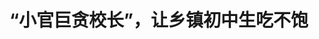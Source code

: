 <!DOCTYPE html>
<html lang="zh-CN">

<head>
    
<title>“小官巨贪校长”，让乡镇初中生吃不饱_腾讯新闻</title>
<meta name="keywords" content="张云宝,练金峰,黄凯华,初中生,食堂,巨贪">
<meta name="description" content="“我们还在发育期，经常吃不饱，有时候晚上还会饿醒”“建议饭堂换点饭菜，一点都不好吃”……      华南地区一地级市所辖区纪委监委办案人员走进该区一所乡镇初级中学副校长黄凯华（化名）的办公室，在抽屉....">
<meta name="author" content="腾讯网">
<meta name="copyright" content="Copyright 1998 - 2025 Tencent. All Rights Reserved">
<meta property="og:type" content="news" />

<meta property="og:title" content="“小官巨贪校长”，让乡镇初中生吃不饱_腾讯新闻" />
<meta property="og:description" content="“我们还在发育期，经常吃不饱，有时候晚上还会饿醒”“建议饭堂换点饭菜，一点都不好吃”……      华南地区一地级市所辖区纪委监委办案人员走进该区一所乡镇初级中学副校长黄凯华（化名）的办公室，在抽屉...." />
<meta property="og:url" content="https://news.qq.com/rain/a/20250522A033NL00" />
<meta property="og:image" content="https://inews.gtimg.com/news_ls/OY-Wxr_8znU8Ffx5iDC2YyR7TqR1WKvGgW356Knmnz5sIAA_640330/0" />
<meta property="article:author" content="中国新闻周刊" />
<meta property="article:published_time" content="2025-05-22 10:25:19" />
<meta property="category" content="edu" />

<meta name="baidu-site-verification" content="jJeIJ5X7pP" />
    <meta charset="utf-8" />
<meta http-equiv="X-UA-Compatible" content="IE=Edge" />
<meta name="viewport" content="width=device-width, initial-scale=1, shrink-to-fit=no" />
<link rel="dns-prefetch" href="mat1.gtimg.com">
<link rel="dns-prefetch" href="i.news.qq.com">
<link rel="shortcut icon" href="https://mat1.gtimg.com/qqcdn/qqindex2021/favicon.ico">
<script nomodule="true" src="https://mat1.gtimg.com/qqcdn/qqindex2021/common-static/20240515201444/core3-37-1.min.js"></script>
<script>
  try {
    if (!window.IntersectionObserver) {
      var observerScript = document.createElement('script');
      observerScript.src = "https://mat1.gtimg.com/qqcdn/qqindex2021/common-static/20241024141058/intersection-observer-polyfill.js";
      document.head.appendChild(observerScript);
    }
  } catch (error) {}
</script>

<script>
  try {
    if (!Element.prototype.scrollTo) {
      var scrollScript = document.createElement('script');
      scrollScript.src = "https://mat1.gtimg.com/qqcdn/qqindex2021/common-static/20241025153001/scroll-behavior-polyfill.js";
      document.head.appendChild(scrollScript);
    }
  } catch (error) {}
</script>
<script>
  try {
    if ('scrollRestoration' in window.history) {
      window.history.scrollRestoration = 'manual';
    }
    window.isPcClient = Boolean(window.electron) && (
      window.navigator.userAgent.indexOf('pc-client') > 0 ||
      window.navigator.userAgent.indexOf('TencentNews') > 0
    );
  } catch {}
</script>
<script>
  try {
    if (window.isPcClient) {
      var bodyStyle = document.createElement('style');
      bodyStyle.innerText = 'body{ zoom: 0.95 }';
      document.head.appendChild(bodyStyle);
    }
  } catch {}
</script>
<script>
  window.DATA = {"url":"https://view.inews.qq.com/a/20250522A033NL00","article_id":"20250522A033NL00","article_type":"0","title":"“小官巨贪校长”，让乡镇初中生吃不饱","desc":"“我们还在发育期，经常吃不饱，有时候晚上还会饿醒”“建议饭堂换点饭菜，一点都不好吃”……      华南地区一地级市所辖区纪委监委办案人员走进该区一所乡镇初级中学副校长黄凯华（化名）的办公室，在抽屉....","iNewsRecommendLevel":1,"abstract":"“我们还在发育期，经常吃不饱，有时候晚上还会饿醒”“建议饭堂换点饭菜，一点都不好吃”……      华南地区一地级市所辖区纪委监委办案人员走进该区一所乡镇初级中学副校长黄凯华（化名）的办公室，在抽屉....","catalog1":"edu","ad_channel_sign":"edu","introduction":"","media":"中国新闻周刊","media_id":"5069188","pubtime":"2025-05-22 10:25:19","comment_id":"8413861892","political":0,"cmsId":"20250522A033NL00","cms_id":"20250522A033NL00","closeAllAd":0,"closeAllFavorite":false,"originContent":{"directory":{"ai_list":[{"desc":"学生餐费被套取","link":"AIPOS_0"},{"desc":"纪委监委查办案件","link":"AIPOS_1"},{"desc":"涉案人员被处理","link":"AIPOS_2"},{"desc":"腐败手段被揭露","link":"AIPOS_3"},{"desc":"智慧监管平台部署","link":"AIPOS_4"}],"enable":1,"list":null},"key_points_show":["华南地区一地级市乡镇初级中学副校长黄凯华因“校园餐”腐败问题被调查，涉及多名学生投诉信反映吃不饱。","黄凯华等人套取学生餐费92万余元，用于私人消费，严重影响了农村学生的切身利益。","为此，当地纪委监委通报该中学“校园餐”问题，20余名教育工作者主动投案，均涉及“校园餐”问题。","除此之外，该区还推出“阳光食堂”智慧平台，加强食材监管，实现师生、厨工同餐同菜同价。","目前，该区19所设有食堂的公立学校将在2025年5月统一完成部署，安装智慧平台。"],"text":"\u003cdiv class=\"rich_media_content\"\u003e\u003cp style=\"margin-bottom: 24px; margin-left: 0px; margin-right: 0px; margin-top: 0px\"\u003e\u003cspan style=\"letter-spacing: 1px\"\u003e\u003cspan style=\"color: rgb(0, 0, 0)\"\u003e\u003cspan style=\"background-color: rgb(255, 255, 255)\"\u003e\u003c!--AIPOS_0--\u003e“我们还在发育期，经常吃不饱，有时候晚上还会饿醒”“建议饭堂换点饭菜，一点都不好吃”……\u003c/span\u003e\u003c/span\u003e\u003c/span\u003e\u003c/p\u003e\u003cp style=\"margin-bottom: 24px; margin-left: 0px; margin-right: 0px; margin-top: 0px\"\u003e\u003cspan style=\"letter-spacing: 1px\"\u003e\u003cspan style=\"color: rgb(0, 0, 0)\"\u003e\u003cspan style=\"background-color: rgb(255, 255, 255)\"\u003e华南地区一地级市所辖区纪委监委办案人员走进该区一所乡镇初级中学副校长黄凯华（化名）的办公室，在抽屉里发现了大约20封学生手写“投诉信”，部分信中透露了上述内容。信件都没有署实名，有的落款是“一群没吃饱的学生”。\u003c/span\u003e\u003c/span\u003e\u003c/span\u003e\u003c/p\u003e\u003cp style=\"margin-bottom: 24px; margin-left: 0px; margin-right: 0px; margin-top: 0px\"\u003e\u003cspan style=\"letter-spacing: 1px\"\u003e\u003cspan style=\"color: rgb(0, 0, 0)\"\u003e\u003cspan style=\"background-color: rgb(255, 255, 255)\"\u003e这些信件是学生们放进校长信箱，时任校长练金峰（化名）看完后，转给黄凯华的。而黄凯华则把信件随意塞进抽屉里，没有再理会。\u003c!--AIPOS_1--\u003e直到去年，当地纪委监委查办该校“校园餐”案件，这群初中生的“呐喊”才真正被人听到。\u003c/span\u003e\u003c/span\u003e\u003c/span\u003e\u003c/p\u003e\u003cp style=\"margin-bottom: 24px; margin-left: 0px; margin-right: 0px; margin-top: 0px\"\u003e\u003cspan style=\"letter-spacing: 1px\"\u003e\u003cspan style=\"color: rgb(0, 0, 0)\"\u003e\u003cspan style=\"background-color: rgb(255, 255, 255)\"\u003e这所中学是一所有着近70年校史的乡镇初级中学，周边群山环绕，有在校生一千余名。而就在这样一所乡镇初中内，有多人因“校园餐”腐败问题被查。\u003c/span\u003e\u003c/span\u003e\u003c/span\u003e\u003c/p\u003e\u003cp style=\"margin-bottom: 24px; margin-left: 0px; margin-right: 0px; margin-top: 0px\"\u003e\u003cspan style=\"letter-spacing: 1px\"\u003e\u003cspan style=\"color: rgb(0, 0, 0)\"\u003e\u003cspan style=\"background-color: rgb(255, 255, 255)\"\u003e《中国新闻周刊》从区纪委监委了解到：学校饭堂负责人张云宝（化名）连续11年套取学生餐费；张云宝与其堂弟经营的企业勾结作案，一顿仅7元钱的学生午餐，经过张云宝、黄凯华、练金峰与供应商的一番操作，能套取2元多；该校涉案人员被查后，\u003c!--AIPOS_2--\u003e该区召开全区教育系统警示大会，此后短短一周时间内，区内20余人主动投案……\u003c/span\u003e\u003c/span\u003e\u003c/span\u003e\u003c/p\u003e\u003cp style=\"margin-bottom: 24px; margin-left: 0px; margin-right: 0px; margin-top: 0px\"\u003e\u003cspan style=\"letter-spacing: 1px\"\u003e\u003cspan style=\"color: rgb(0, 0, 0)\"\u003e\u003cspan style=\"background-color: rgb(255, 255, 255)\"\u003e在案情进展方面，黄凯华、张云宝已获刑。练金峰因还查出涉及其他严重违纪违法问题，涉案金额大，性质恶劣，是一名典型的“小官巨贪校长”，其相关问题目前仍在查办中。\u003c/span\u003e\u003c/span\u003e\u003c/span\u003e\u003c/p\u003e\u003cp style=\"text-align: center\"\u003e\u003c!--IMG_0--\u003e\u003c/p\u003e\u003cp style=\"margin-bottom: 24px; margin-left: 0px; margin-right: 0px; margin-top: 0px; text-align: center\"\u003e\u003cspan style=\"letter-spacing: 1px\"\u003e\u003cspan style=\"color: rgb(136, 136, 136)\"\u003e\u003cspan style=\"background-color: rgb(255, 255, 255)\"\u003e图/IC\u003c/span\u003e\u003c/span\u003e\u003c/span\u003e\u003c/p\u003e\u003cp style=\"margin-bottom: 24px; margin-left: 0px; margin-right: 0px; margin-top: 0px; text-align: center\"\u003e\u003cspan style=\"letter-spacing: 1px\"\u003e\u003cstrong\u003e\u003cspan style=\"color: rgb(7, 59, 109)\"\u003e\u003cspan style=\"background-color: rgb(255, 255, 255)\"\u003e“一顿7元的餐费被套取2元多”\u003c/span\u003e\u003c/span\u003e\u003c/strong\u003e\u003c/span\u003e\u003c/p\u003e\u003cp style=\"margin-bottom: 24px; margin-left: 0px; margin-right: 0px; margin-top: 0px\"\u003e\u003cspan style=\"letter-spacing: 1px\"\u003e\u003cspan style=\"color: rgb(0, 0, 0)\"\u003e\u003cspan style=\"background-color: rgb(255, 255, 255)\"\u003e这所中学的“校园餐”问题因巡察而东窗事发。\u003c/span\u003e\u003c/span\u003e\u003c/span\u003e\u003c/p\u003e\u003cp style=\"margin-bottom: 24px; margin-left: 0px; margin-right: 0px; margin-top: 0px\"\u003e\u003cspan style=\"letter-spacing: 1px\"\u003e\u003cspan style=\"color: rgb(0, 0, 0)\"\u003e\u003cspan style=\"background-color: rgb(255, 255, 255)\"\u003e2024年5月，全国中小学校园食品安全和膳食经费管理突出问题专项整治活动拉开序幕。同月，该区区委巡察办进驻这所中学。当月某天早上6点多，巡察办工作人员对该校饭堂的供应商当天配送的食材突击检查，发现送货单和实际交付的食材数量之间严重不符。\u003c/span\u003e\u003c/span\u003e\u003c/span\u003e\u003c/p\u003e\u003cp style=\"margin-bottom: 24px; margin-left: 0px; margin-right: 0px; margin-top: 0px\"\u003e\u003cspan style=\"letter-spacing: 1px\"\u003e\u003cspan style=\"color: rgb(0, 0, 0)\"\u003e\u003cspan style=\"background-color: rgb(255, 255, 255)\"\u003e根据该供应商的送货单，这天的送货金额在6000元左右，巡察人员根据猪肉、豆类、青菜等标注的单价进行称重，发现实际价格仅有4500元左右。\u003c/span\u003e\u003c/span\u003e\u003c/span\u003e\u003c/p\u003e\u003cp style=\"margin-bottom: 24px; margin-left: 0px; margin-right: 0px; margin-top: 0px\"\u003e\u003cspan style=\"letter-spacing: 1px\"\u003e\u003cspan style=\"color: rgb(0, 0, 0)\"\u003e\u003cspan style=\"background-color: rgb(255, 255, 255)\"\u003e“比如，送货单显示这一天配送的猪肉有60斤，称重后却发现只有三四十斤。该校周一到周五每天都由这个供应商配送，仅这一天就虚增了大约1500元。这样的虚增让巡察人员十分震惊。”区纪委监委一位受访者告诉《中国新闻周刊》。\u003c/span\u003e\u003c/span\u003e\u003c/span\u003e\u003c/p\u003e\u003cp style=\"margin-bottom: 24px; margin-left: 0px; margin-right: 0px; margin-top: 0px\"\u003e\u003cspan style=\"letter-spacing: 1px\"\u003e\u003cspan style=\"color: rgb(0, 0, 0)\"\u003e\u003cspan style=\"background-color: rgb(255, 255, 255)\"\u003e2024年6月，区委巡察办将这一线索移交至区纪委监委。该案主办人、区监察委员会委员王小飞（化名）告诉《中国新闻周刊》，收到线索后，办案人员就对该校时任饭堂负责人张云宝等重点人员全面摸查。\u003c/span\u003e\u003c/span\u003e\u003c/span\u003e\u003c/p\u003e\u003cp style=\"margin-bottom: 24px; margin-left: 0px; margin-right: 0px; margin-top: 0px\"\u003e\u003cspan style=\"letter-spacing: 1px\"\u003e\u003cspan style=\"color: rgb(0, 0, 0)\"\u003e\u003cspan style=\"background-color: rgb(255, 255, 255)\"\u003e办案人员利用大数据等手段发现，张云宝与涉案供应商实际控制人是堂兄弟关系，张云宝是堂哥。这层亲属关系引起了办案人员的关注，而这个发现也成为查办这起“校园餐”腐败案件的突破口。\u003c/span\u003e\u003c/span\u003e\u003c/span\u003e\u003c/p\u003e\u003cp style=\"margin-bottom: 24px; margin-left: 0px; margin-right: 0px; margin-top: 0px\"\u003e\u003cspan style=\"letter-spacing: 1px\"\u003e\u003cspan style=\"color: rgb(0, 0, 0)\"\u003e\u003cspan style=\"background-color: rgb(255, 255, 255)\"\u003e王小飞说，随着办案力度的进一步深入，办案人员还未找张云宝，张云宝便迫于压力，当月主动投案，并交代了其与黄凯华、练金峰与堂弟的涉案情况。\u003c/span\u003e\u003c/span\u003e\u003c/span\u003e\u003c/p\u003e\u003cp style=\"text-align: center\"\u003e\u003c!--IMG_1--\u003e\u003c/p\u003e\u003cp style=\"margin-bottom: 24px; margin-left: 0px; margin-right: 0px; margin-top: 0px\"\u003e\u003cspan style=\"letter-spacing: 1px\"\u003e\u003cspan style=\"color: rgb(136, 136, 136)\"\u003e\u003cspan style=\"background-color: rgb(255, 255, 255)\"\u003e涉案的供应商食品配送公司已未实际经营。摄影/本刊记者 周群峰\u003c/span\u003e\u003c/span\u003e\u003c/span\u003e\u003c/p\u003e\u003cp style=\"margin-bottom: 24px; margin-left: 0px; margin-right: 0px; margin-top: 0px\"\u003e\u003cspan style=\"letter-spacing: 1px\"\u003e\u003cspan style=\"color: rgb(0, 0, 0)\"\u003e\u003cspan style=\"background-color: rgb(255, 255, 255)\"\u003e张云宝投案后被留置，同年8月底，因涉案事实清楚，证据确凿，黄凯华被区纪委监委移送检察机关，此后，练金峰与上述涉案供应商实控人相继被采取留置措施。\u003c/span\u003e\u003c/span\u003e\u003c/span\u003e\u003c/p\u003e\u003cp style=\"margin-bottom: 24px; margin-left: 0px; margin-right: 0px; margin-top: 0px\"\u003e\u003cspan style=\"letter-spacing: 1px\"\u003e\u003cspan style=\"color: rgb(0, 0, 0)\"\u003e\u003cspan style=\"background-color: rgb(255, 255, 255)\"\u003e张云宝是该中学时任数学老师，且长期担任饭堂负责人，负责采购、下单、验收等工作。黄凯华在该中学工作时间超过10年，曾担任总务处主任，至案发时，已任该校副校长六七年。练金峰在2012年卸任某校副校长职务后，出任该中学校长，直至2022年9月才离任，之后任该区某中学工会主席。\u003c/span\u003e\u003c/span\u003e\u003c/span\u003e\u003c/p\u003e\u003cp style=\"margin-bottom: 24px; margin-left: 0px; margin-right: 0px; margin-top: 0px\"\u003e\u003cspan style=\"letter-spacing: 1px\"\u003e\u003cspan style=\"color: rgb(0, 0, 0)\"\u003e\u003cspan style=\"background-color: rgb(255, 255, 255)\"\u003e值得注意的是，2020年8月， 练金峰还曾同时担任该区四所学校校长。他在2021年被区教育局评选为区优秀教育工作者，在一次接受省内媒体视频采访时，练金峰提道：“我们学校严格按照上级有关部门食品饮食标准，做到信息公开、操作规范、食品安全、就餐有序，确保全校所有师生的饮食安全。”\u003c/span\u003e\u003c/span\u003e\u003c/span\u003e\u003c/p\u003e\u003cp style=\"margin-bottom: 24px; margin-left: 0px; margin-right: 0px; margin-top: 0px\"\u003e\u003cspan style=\"letter-spacing: 1px\"\u003e\u003cspan style=\"color: rgb(0, 0, 0)\"\u003e\u003cspan style=\"background-color: rgb(255, 255, 255)\"\u003e经查实，练金峰涉及“校园餐”腐败问题始于2013年3月，到2024年6月案发，作案时间长达11年之久。\u003c/span\u003e\u003c/span\u003e\u003c/span\u003e\u003c/p\u003e\u003cp style=\"margin-bottom: 24px; margin-left: 0px; margin-right: 0px; margin-top: 0px\"\u003e\u003cspan style=\"letter-spacing: 1px\"\u003e\u003cspan style=\"color: rgb(0, 0, 0)\"\u003e\u003cspan style=\"background-color: rgb(255, 255, 255)\"\u003e2013年1月，张云宝担任该中学饭堂负责人，仅仅两个月后，他就开始在“校园餐”上做手脚。该中学的食堂一直是自营的，不过当时该区还未要求学校对食材供应商走招投标流程，张云宝可以到菜市场和商铺自行购买食材。在市场上，张云宝找到了一些相对固定的供应商，其中不少供应商都配合张云宝套取学生餐费。\u003c/span\u003e\u003c/span\u003e\u003c/span\u003e\u003c/p\u003e\u003cp style=\"margin-bottom: 24px; margin-left: 0px; margin-right: 0px; margin-top: 0px\"\u003e\u003cspan style=\"letter-spacing: 1px\"\u003e\u003cspan style=\"color: rgb(0, 0, 0)\"\u003e\u003cspan style=\"background-color: rgb(255, 255, 255)\"\u003e“当时仅这三人就能确定购买哪家供应商的食材。练、黄、张三人约定将套取的学生餐费按照8.5：0.75：0.75的比例分配，三人每个月合计套取的餐费为数百元。”王小飞说。\u003c/span\u003e\u003c/span\u003e\u003c/span\u003e\u003c/p\u003e\u003cp style=\"margin-bottom: 24px; margin-left: 0px; margin-right: 0px; margin-top: 0px\"\u003e\u003cspan style=\"letter-spacing: 1px\"\u003e\u003cspan style=\"color: rgb(0, 0, 0)\"\u003e\u003cspan style=\"background-color: rgb(255, 255, 255)\"\u003e三年后的2016年，随着住校生人数增加，餐费也有所提高，他们就改变了分配方法。练金峰和黄凯华不再过问张云宝找哪个供应商合作，张云宝每个月从自己套取的学生餐费中，随机分给练金峰和黄凯华一笔钱。“给他们1000元，他们拿；给他们2000元，他们也拿。”王小飞称。\u003c/span\u003e\u003c/span\u003e\u003c/span\u003e\u003c/p\u003e\u003cp style=\"margin-bottom: 24px; margin-left: 0px; margin-right: 0px; margin-top: 0px\"\u003e\u003cspan style=\"letter-spacing: 1px\"\u003e\u003cspan style=\"color: rgb(0, 0, 0)\"\u003e\u003cspan style=\"background-color: rgb(255, 255, 255)\"\u003e2019年开始，为提高“校园餐”质量，该中学领导班子开会决定，学校饭堂与供应商合作时要货比三家。同年9月，该中学决定与后来被查的这个供应商合作，食材的采购、验收、管理，仍由张云宝一人负责。\u003c/span\u003e\u003c/span\u003e\u003c/span\u003e\u003c/p\u003e\u003cp style=\"margin-bottom: 24px; margin-left: 0px; margin-right: 0px; margin-top: 0px\"\u003e\u003cspan style=\"letter-spacing: 1px\"\u003e\u003cspan style=\"color: rgb(0, 0, 0)\"\u003e\u003cspan style=\"background-color: rgb(255, 255, 255)\"\u003e疫情发生后，该校住宿生数量由此前的100余人，增加到了400余人，食材采购量进一步增加，张云宝可以操控的餐费更多了。\u003c/span\u003e\u003c/span\u003e\u003c/span\u003e\u003c/p\u003e\u003cp style=\"margin-bottom: 24px; margin-left: 0px; margin-right: 0px; margin-top: 0px\"\u003e\u003cspan style=\"letter-spacing: 1px\"\u003e\u003cspan style=\"color: rgb(0, 0, 0)\"\u003e\u003cspan style=\"background-color: rgb(255, 255, 255)\"\u003e“这时，张云宝每个月会将套取的餐费分给练金峰和黄凯华一部分，具体分多少并不固定，少的时候每个月一两千元，多的时候五六千元，留给自己的部分有时可达上万元。”王小飞说。\u003c/span\u003e\u003c/span\u003e\u003c/span\u003e\u003c/p\u003e\u003cp style=\"margin-bottom: 24px; margin-left: 0px; margin-right: 0px; margin-top: 0px\"\u003e\u003cspan style=\"letter-spacing: 1px\"\u003e\u003cspan style=\"color: rgb(0, 0, 0)\"\u003e\u003cspan style=\"background-color: rgb(255, 255, 255)\"\u003e这么多学生餐费究竟是如何套取的？\u003c!--AIPOS_3--\u003e办案人员称，张云宝等人的套取手段主要包括缺斤少两、以次充好等。\u003c/span\u003e\u003c/span\u003e\u003c/span\u003e\u003c/p\u003e\u003cp style=\"margin-bottom: 24px; margin-left: 0px; margin-right: 0px; margin-top: 0px\"\u003e\u003cspan style=\"letter-spacing: 1px\"\u003e\u003cspan style=\"color: rgb(0, 0, 0)\"\u003e\u003cspan style=\"background-color: rgb(255, 255, 255)\"\u003e在缺斤少两方面，办案人员根据就餐人数、进货单、发票等进行分析测算，发现在一段时间内，该校学生平均每天食用的大米约1.3斤。而正常情况下，这个年龄段的学生，一般每天食用量为0.6斤。也就是说，仅仅是大米这一项，该校就虚增了一倍以上。\u003c/span\u003e\u003c/span\u003e\u003c/span\u003e\u003c/p\u003e\u003cp style=\"margin-bottom: 24px; margin-left: 0px; margin-right: 0px; margin-top: 0px\"\u003e\u003cspan style=\"letter-spacing: 1px\"\u003e\u003cspan style=\"color: rgb(0, 0, 0)\"\u003e\u003cspan style=\"background-color: rgb(255, 255, 255)\"\u003e在以次充好方面，办案人员发现，相关人员将每斤10多元的低品质鸡肉送货单，做成每斤30元的高品质鸡肉送货单，相当于让学生吃了“质劣价高”的鸡肉。\u003c/span\u003e\u003c/span\u003e\u003c/span\u003e\u003c/p\u003e\u003cp style=\"margin-bottom: 24px; margin-left: 0px; margin-right: 0px; margin-top: 0px\"\u003e\u003cspan style=\"letter-spacing: 1px\"\u003e\u003cspan style=\"color: rgb(0, 0, 0)\"\u003e\u003cspan style=\"background-color: rgb(255, 255, 255)\"\u003e“我们算了一笔账，他们能从平均7元的午餐费或晚餐费里面，套取2元多餐费。”王小飞称。\u003c/span\u003e\u003c/span\u003e\u003c/span\u003e\u003c/p\u003e\u003cp style=\"margin-bottom: 24px; margin-left: 0px; margin-right: 0px; margin-top: 0px; text-align: center\"\u003e\u003cspan style=\"letter-spacing: 1px\"\u003e\u003cstrong\u003e\u003cspan style=\"color: rgb(7, 59, 109)\"\u003e\u003cspan style=\"background-color: rgb(255, 255, 255)\"\u003e一周内20多人主动投案\u003c/span\u003e\u003c/span\u003e\u003c/strong\u003e\u003c/span\u003e\u003c/p\u003e\u003cp style=\"margin-bottom: 24px; margin-left: 0px; margin-right: 0px; margin-top: 0px\"\u003e\u003cspan style=\"letter-spacing: 1px\"\u003e\u003cspan style=\"color: rgb(0, 0, 0)\"\u003e\u003cspan style=\"background-color: rgb(255, 255, 255)\"\u003e这所中学虽是一所乡镇初中，但并没有农村义务教育学生营养改善计划膳食补助，学生的餐费全部来自学生家长。\u003c/span\u003e\u003c/span\u003e\u003c/span\u003e\u003c/p\u003e\u003cp style=\"margin-bottom: 24px; margin-left: 0px; margin-right: 0px; margin-top: 0px\"\u003e\u003cspan style=\"letter-spacing: 1px\"\u003e\u003cspan style=\"color: rgb(0, 0, 0)\"\u003e\u003cspan style=\"background-color: rgb(255, 255, 255)\"\u003e学生家庭并不富裕，多数都在农村。办案人员后来了解到，当时每天17元的餐费（早餐3元，午餐和晚餐都是7元），有的家长给孩子预交时，每次只能按照一周或两周的周期来交费。该校一名班主任跟办案人员说，家长节衣缩食给孩子交餐费，孩子却连饭都吃不饱。他的一些学生经常跟他反映这个问题，希望他跟学校提意见。\u003c/span\u003e\u003c/span\u003e\u003c/span\u003e\u003c/p\u003e\u003cp style=\"margin-bottom: 24px; margin-left: 0px; margin-right: 0px; margin-top: 0px\"\u003e\u003cspan style=\"letter-spacing: 1px\"\u003e\u003cspan style=\"color: rgb(0, 0, 0)\"\u003e\u003cspan style=\"background-color: rgb(255, 255, 255)\"\u003e“我们跟校领导反映过，也得不到解决。我只得跟同学们建议，盛饭的时候，嘴甜一些，让饭堂阿姨多给你加一点米饭。”这位班主任说。\u003c/span\u003e\u003c/span\u003e\u003c/span\u003e\u003c/p\u003e\u003cp style=\"text-align: center\"\u003e\u003c!--IMG_2--\u003e\u003c/p\u003e\u003cp style=\"margin-bottom: 24px; margin-left: 0px; margin-right: 0px; margin-top: 0px\"\u003e\u003cspan style=\"letter-spacing: 1px\"\u003e\u003cspan style=\"color: rgb(136, 136, 136)\"\u003e\u003cspan style=\"background-color: rgb(255, 255, 255)\"\u003e运行中的“阳光食堂”智慧平台。摄影/本刊记者 周群峰\u003c/span\u003e\u003c/span\u003e\u003c/span\u003e\u003c/p\u003e\u003cp style=\"margin-bottom: 24px; margin-left: 0px; margin-right: 0px; margin-top: 0px\"\u003e\u003cspan style=\"letter-spacing: 1px\"\u003e\u003cspan style=\"color: rgb(0, 0, 0)\"\u003e\u003cspan style=\"background-color: rgb(255, 255, 255)\"\u003e最终经查证，张云宝、黄凯华、练金峰三人套取侵吞校园餐费共92万余元，王小飞说，单看三人的涉案金额，不算多大，这是“校园餐”案件的普遍特征。但其严重影响了这些农村学生的切身利益，性质非常恶劣。“初一到初三的孩子，正处在长身体的时候，却长期因为餐费被套取，吃不好也吃不饱。孩子们的投诉又得不到解决。这种腐败行为让我们深感惊愕和痛心。”\u003c/span\u003e\u003c/span\u003e\u003c/span\u003e\u003c/p\u003e\u003cp style=\"margin-bottom: 24px; margin-left: 0px; margin-right: 0px; margin-top: 0px\"\u003e\u003cspan style=\"letter-spacing: 1px\"\u003e\u003cspan style=\"color: rgb(0, 0, 0)\"\u003e\u003cspan style=\"background-color: rgb(255, 255, 255)\"\u003e2024年10月，区人民法院一审宣判，张云宝和黄凯华因贪污罪，分别获刑1年3个月、1年。二人认罪认罚，没有上诉。练金峰除了涉及“校园餐”问题，还被查出其他严重违纪违法问题，目前尚未结案。\u003c/span\u003e\u003c/span\u003e\u003c/span\u003e\u003c/p\u003e\u003cp style=\"margin-bottom: 24px; margin-left: 0px; margin-right: 0px; margin-top: 0px\"\u003e\u003cspan style=\"letter-spacing: 1px\"\u003e\u003cspan style=\"color: rgb(0, 0, 0)\"\u003e\u003cspan style=\"background-color: rgb(255, 255, 255)\"\u003e涉事的供应商也被查处。4月17日，《中国新闻周刊》记者在涉事公司看到，一楼门口张贴的广告“为大小饭堂供货”还依稀可见，办公楼内还张贴着该公司的组织架构图、管理制度等，但楼内已经空空如也。\u003c/span\u003e\u003c/span\u003e\u003c/span\u003e\u003c/p\u003e\u003cp style=\"margin-bottom: 24px; margin-left: 0px; margin-right: 0px; margin-top: 0px\"\u003e\u003cspan style=\"letter-spacing: 1px\"\u003e\u003cspan style=\"color: rgb(0, 0, 0)\"\u003e\u003cspan style=\"background-color: rgb(255, 255, 255)\"\u003e据《中国新闻周刊》了解，伴随着该案的查办，该公司已经没有实际经营。不过，张云宝的堂弟还涉及当地其他学校饭堂问题，办案人员还在深挖。\u003c/span\u003e\u003c/span\u003e\u003c/span\u003e\u003c/p\u003e\u003cp style=\"margin-bottom: 24px; margin-left: 0px; margin-right: 0px; margin-top: 0px\"\u003e\u003cspan style=\"letter-spacing: 1px\"\u003e\u003cspan style=\"color: rgb(0, 0, 0)\"\u003e\u003cspan style=\"background-color: rgb(255, 255, 255)\"\u003e2024年11月6日，在区教育局召开的现场警示教育会上，区纪委监委通报了该中学“校园餐”问题。区纪委监委、区教育局、学校、负责采购的工作人员等共计120余人参会。\u003c/span\u003e\u003c/span\u003e\u003c/span\u003e\u003c/p\u003e\u003cp style=\"margin-bottom: 24px; margin-left: 0px; margin-right: 0px; margin-top: 0px\"\u003e\u003cspan style=\"letter-spacing: 1px\"\u003e\u003cspan style=\"color: rgb(0, 0, 0)\"\u003e\u003cspan style=\"background-color: rgb(255, 255, 255)\"\u003e区纪委监委相关负责人对现场的教育工作者表示：“你们很多人也是从农村出来的，你们面对的很多学生都是农村孩子，如果涉及‘校园餐’问题，你们于心何忍？”\u003c/span\u003e\u003c/span\u003e\u003c/span\u003e\u003c/p\u003e\u003cp style=\"margin-bottom: 24px; margin-left: 0px; margin-right: 0px; margin-top: 0px\"\u003e\u003cspan style=\"letter-spacing: 1px\"\u003e\u003cspan style=\"color: rgb(0, 0, 0)\"\u003e\u003cspan style=\"background-color: rgb(255, 255, 255)\"\u003e区纪委监委还表示，如果涉及相关问题，能主动、如实、全面说清问题并退赃，且保证引以为戒，可以从轻处理。\u003c/span\u003e\u003c/span\u003e\u003c/span\u003e\u003c/p\u003e\u003cp style=\"margin-bottom: 24px; margin-left: 0px; margin-right: 0px; margin-top: 0px\"\u003e\u003cspan style=\"letter-spacing: 1px\"\u003e\u003cspan style=\"color: rgb(0, 0, 0)\"\u003e\u003cspan style=\"background-color: rgb(255, 255, 255)\"\u003e会议结束一周内，全区有20余名教育工作者（包含校长、副校长、饭堂负责人等）主动向区纪委监委投案，均涉及“校园餐”问题。\u003c/span\u003e\u003c/span\u003e\u003c/span\u003e\u003c/p\u003e\u003cp style=\"margin-bottom: 24px; margin-left: 0px; margin-right: 0px; margin-top: 0px\"\u003e\u003cspan style=\"letter-spacing: 1px\"\u003e\u003cspan style=\"color: rgb(0, 0, 0)\"\u003e\u003cspan style=\"background-color: rgb(255, 255, 255)\"\u003e让区教育局局长成晓媛（化名）印象深刻的一个细节是，有一天，某校“一把手”来到教育局后，在局长办公室门口徘徊不前。“我将她叫到办公室，耐心与其交流，关注她的心理变化，她慢慢敞开了心扉。她当时家庭遇到了一些问题，参加完警示教育会后，又担心自己丢掉工作。经过我的劝导，她主动去区纪委监委说明了个人问题，并退回了个人套取的数万元‘校园餐’款项。”\u003c/span\u003e\u003c/span\u003e\u003c/span\u003e\u003c!--MID_AD_0--\u003e\u003c!--EOP_0--\u003e\u003c/p\u003e\u003c!--MID_ARTICLE_AD_0--\u003e\u003c!--PARAGRAPH_0--\u003e\u003cp style=\"margin-bottom: 24px; margin-left: 0px; margin-right: 0px; margin-top: 0px\"\u003e\u003cspan style=\"letter-spacing: 1px\"\u003e\u003cspan style=\"color: rgb(0, 0, 0)\"\u003e\u003cspan style=\"background-color: rgb(255, 255, 255)\"\u003e截至目前，全区共查出30余名涉及“校园餐”问题的教育工作者，涉案金额共计200多万元，手段和张云宝等人类似，均为缺斤少两、以次充好等。不过，除了张云宝3人，其余人员涉及金额多的数万元，少的上千元不等，因交代问题主动、退赃积极，均被从轻处理。他们主要受到了严重警告、警告、降职、取消评优资格等处分，有的预备党员则延长了考察期。\u003c/span\u003e\u003c/span\u003e\u003c/span\u003e\u003c/p\u003e\u003cp style=\"margin-bottom: 24px; margin-left: 0px; margin-right: 0px; margin-top: 0px; text-align: center\"\u003e\u003cspan style=\"letter-spacing: 1px\"\u003e\u003cstrong\u003e\u003cspan style=\"color: rgb(7, 59, 109)\"\u003e\u003cspan style=\"background-color: rgb(255, 255, 255)\"\u003e部署“智慧监管”\u003c/span\u003e\u003c/span\u003e\u003c/strong\u003e\u003c/span\u003e\u003c/p\u003e\u003cp style=\"margin-bottom: 24px; margin-left: 0px; margin-right: 0px; margin-top: 0px\"\u003e\u003cspan style=\"letter-spacing: 1px\"\u003e\u003cspan style=\"color: rgb(0, 0, 0)\"\u003e\u003cspan style=\"background-color: rgb(255, 255, 255)\"\u003e学校饭堂的食材品类、时令单价、采购数量、加工过程、支出情况、当日食品检测报告等信息，通过电子屏幕即可尽收眼底；执法人员无须去校园即可随时查验厨工健康证；禁止采购人员与供应商直接接触，规定双方必须通过智慧网络平台交易；“智慧秤”及时把关杜绝缺斤少两的操作空间；可实时监测学校库房运行情况，厨工出入库动态……这是近日《中国新闻周刊》记者在该区采访时，看到的“阳光食堂”智慧平台运作时的场景。\u003c/span\u003e\u003c/span\u003e\u003c/span\u003e\u003c!--MID_AD_1--\u003e\u003c!--EOP_1--\u003e\u003c/p\u003e\u003c!--MID_ARTICLE_AD_1--\u003e\u003c!--PARAGRAPH_1--\u003e\u003cp style=\"margin-bottom: 24px; margin-left: 0px; margin-right: 0px; margin-top: 0px\"\u003e\u003cspan style=\"letter-spacing: 1px\"\u003e\u003cspan style=\"color: rgb(0, 0, 0)\"\u003e\u003cspan style=\"background-color: rgb(255, 255, 255)\"\u003e“我们不会回避过去存在的问题。”成晓媛说。该区一位纪委副书记、区监委副主任告诉《中国新闻周刊》，区内出现“校园餐”贪腐问题，暴露了一些教育工作者的师德师风问题。所以，全区在办案的同时，还将持续做好“校园餐”问题整改的“后半篇文章”。\u003c/span\u003e\u003c/span\u003e\u003c/span\u003e\u003c/p\u003e\u003cp style=\"margin-bottom: 24px; margin-left: 0px; margin-right: 0px; margin-top: 0px\"\u003e\u003cspan style=\"letter-spacing: 1px\"\u003e\u003cspan style=\"color: rgb(0, 0, 0)\"\u003e\u003cspan style=\"background-color: rgb(255, 255, 255)\"\u003e\u003c!--AIPOS_4--\u003e多方监管的智慧平台是该区开展“校园餐”整治工作的重要举措之一。这一平台正在区内一所小学试点运行，试图构建“源可溯、量可视、质可控、用可统、责可究”的校园食堂监管新体系。\u003c/span\u003e\u003c/span\u003e\u003c/span\u003e\u003c/p\u003e\u003cp style=\"text-align: center\"\u003e\u003c!--IMG_3--\u003e\u003c/p\u003e\u003cp style=\"margin-bottom: 24px; margin-left: 0px; margin-right: 0px; margin-top: 0px\"\u003e\u003cspan style=\"letter-spacing: 1px\"\u003e\u003cspan style=\"color: rgb(136, 136, 136)\"\u003e\u003cspan style=\"background-color: rgb(255, 255, 255)\"\u003e涉案的乡镇初级中学内，学生在午餐时排队打饭。摄影/本刊记者 周群峰\u003c/span\u003e\u003c/span\u003e\u003c/span\u003e\u003c/p\u003e\u003cp style=\"margin-bottom: 24px; margin-left: 0px; margin-right: 0px; margin-top: 0px\"\u003e\u003cspan style=\"letter-spacing: 1px\"\u003e\u003cspan style=\"color: rgb(0, 0, 0)\"\u003e\u003cspan style=\"background-color: rgb(255, 255, 255)\"\u003e在这所试点小学的智慧平台上，《中国新闻周刊》看到，电子屏幕的左下侧，滚动显示供应商的名称和当日采购明细，如食品名称、单价、数量、金额等。针对此前食堂采购人员与供应商直接接触下单，缺少监督的问题，该区规定，供应商必须统一在智慧平台进行采购，并且每天将当日肉类检验报告和蔬果快检报告等拍照上传智慧平台，进行公示。该平台还可以将信息同步推送至审计、市场监管、纪委监委等部门，接受多方监督。\u003c/span\u003e\u003c/span\u003e\u003c/span\u003e\u003c!--MID_AD_2--\u003e\u003c!--EOP_2--\u003e\u003c/p\u003e\u003c!--MID_ARTICLE_AD_2--\u003e\u003c!--PARAGRAPH_2--\u003e\u003cp style=\"margin-bottom: 24px; margin-left: 0px; margin-right: 0px; margin-top: 0px\"\u003e\u003cspan style=\"letter-spacing: 1px\"\u003e\u003cspan style=\"color: rgb(0, 0, 0)\"\u003e\u003cspan style=\"background-color: rgb(255, 255, 255)\"\u003e“采购时，学校负责管理食堂的工作人员，根据食堂每日制定的烹饪菜谱所需物料，进入该平台，创建采购单，确定供应商及采购日期，选择食材种类和数量、规格等信息后，提交审批。学校分管领导则通过电脑或微信小程序进行审批。如果发现采购订单有误，需要修改订单，校方只能向区教育局提交书面说明，由教育局‘一把手’签字后方可修改并重新下单。”成晓媛称。\u003c/span\u003e\u003c/span\u003e\u003c/span\u003e\u003c!--MID_AD_3--\u003e\u003c!--EOP_3--\u003e\u003c/p\u003e\u003c!--MID_ARTICLE_AD_3--\u003e\u003c!--PARAGRAPH_3--\u003e\u003cp style=\"margin-bottom: 24px; margin-left: 0px; margin-right: 0px; margin-top: 0px\"\u003e\u003cspan style=\"letter-spacing: 1px\"\u003e\u003cspan style=\"color: rgb(0, 0, 0)\"\u003e\u003cspan style=\"background-color: rgb(255, 255, 255)\"\u003e审批完成后，食堂平台会通过电子邮件和微信的方式，发送给供应商。供应商接到订单后，将食堂所需食材进行标识、分类、称重，再由配送人员送往学校，接受校方验收。\u003c/span\u003e\u003c/span\u003e\u003c/span\u003e\u003c/p\u003e\u003cp style=\"margin-bottom: 24px; margin-left: 0px; margin-right: 0px; margin-top: 0px\"\u003e\u003cspan style=\"letter-spacing: 1px\"\u003e\u003cspan style=\"color: rgb(0, 0, 0)\"\u003e\u003cspan style=\"background-color: rgb(255, 255, 255)\"\u003e成晓媛说，从该区查办的案例看，此前校方缺少对验收人员的监督，是“校园餐”腐败的高发风险点，因此，该区要求全区学校所有教职工轮流参与食材验收，食材每天由2名教职工以及厨工、供应商三方联合验收。\u003c/span\u003e\u003c/span\u003e\u003c/span\u003e\u003c/p\u003e\u003cp style=\"margin-bottom: 24px; margin-left: 0px; margin-right: 0px; margin-top: 0px\"\u003e\u003cspan style=\"letter-spacing: 1px\"\u003e\u003cspan style=\"color: rgb(0, 0, 0)\"\u003e\u003cspan style=\"background-color: rgb(255, 255, 255)\"\u003e验收工具是智慧平台的“智慧秤”，即校园饭堂配备的“智能可视电子秤”，该秤在确保称重准确的同时，可以将具体数据实时传入智慧平台，确保验货时的重量与下单提报时一致。\u003c/span\u003e\u003c/span\u003e\u003c/span\u003e\u003c/p\u003e\u003cp style=\"margin-bottom: 24px; margin-left: 0px; margin-right: 0px; margin-top: 0px\"\u003e\u003cspan style=\"letter-spacing: 1px\"\u003e\u003cspan style=\"color: rgb(0, 0, 0)\"\u003e\u003cspan style=\"background-color: rgb(255, 255, 255)\"\u003e食材入库，依然处在智慧平台的监控之下。在电子屏幕的“智慧库房”板块，可以实时监测到该校两个库房的情况，里面哪位厨工在操作、库房存放了哪种食材也一目了然。一旦有厨工进入库房取食材，需要刷脸认证，智慧平台会实时记录厨工出入情况、保存视频监控，以便追溯。\u003c/span\u003e\u003c/span\u003e\u003c/span\u003e\u003c/p\u003e\u003cp style=\"margin-bottom: 24px; margin-left: 0px; margin-right: 0px; margin-top: 0px\"\u003e\u003cspan style=\"letter-spacing: 1px\"\u003e\u003cspan style=\"color: rgb(0, 0, 0)\"\u003e\u003cspan style=\"background-color: rgb(255, 255, 255)\"\u003e饭菜上桌，智慧平台的监控依然继续。《中国新闻周刊》注意到，在电子屏幕的右上侧，还清晰地显示当日饭堂的消费总额以及所有人员就餐消费明细，该明细具体到学生姓名、餐次、金额等。如4月15日11时47分，该校饭堂消费总额1345元，冯某某早餐消费3元。据了解，平台消费分析系统可对学校采购成本和学生消费金额进行动态分析，建立膳食经费风险预警机制。\u003c/span\u003e\u003c/span\u003e\u003c/span\u003e\u003c!--MID_AD_4--\u003e\u003c!--EOP_4--\u003e\u003c/p\u003e\u003c!--MID_ARTICLE_AD_4--\u003e\u003c!--PARAGRAPH_4--\u003e\u003cp style=\"margin-bottom: 24px; margin-left: 0px; margin-right: 0px; margin-top: 0px\"\u003e\u003cspan style=\"letter-spacing: 1px\"\u003e\u003cspan style=\"color: rgb(0, 0, 0)\"\u003e\u003cspan style=\"background-color: rgb(255, 255, 255)\"\u003e另外，该平台的电子屏幕还可实时显示该校饭堂的厨工、库房、供应商、当日食品检测报告等多个信息。比如，平台显示，该校饭堂目前共有9名厨工，他们的“食品从业人员健康证”、姓名、照片、领证时间、到期时间等信息都一目了然。\u003c/span\u003e\u003c/span\u003e\u003c/span\u003e\u003c/p\u003e\u003cp style=\"margin-bottom: 24px; margin-left: 0px; margin-right: 0px; margin-top: 0px\"\u003e\u003cspan style=\"letter-spacing: 1px\"\u003e\u003cspan style=\"color: rgb(0, 0, 0)\"\u003e\u003cspan style=\"background-color: rgb(255, 255, 255)\"\u003e成晓媛表示，全区19所设有食堂的公立学校将在2025年5月统一完成部署，安装智慧平台。\u003c/span\u003e\u003c/span\u003e\u003c/span\u003e\u003c/p\u003e\u003cp style=\"margin-bottom: 24px; margin-left: 0px; margin-right: 0px; margin-top: 0px; text-align: center\"\u003e\u003cspan style=\"letter-spacing: 1px\"\u003e\u003cstrong\u003e\u003cspan style=\"color: rgb(7, 59, 109)\"\u003e\u003cspan style=\"background-color: rgb(255, 255, 255)\"\u003e“后半篇文章”还能怎么做？\u003c/span\u003e\u003c/span\u003e\u003c/strong\u003e\u003c/span\u003e\u003c/p\u003e\u003cp style=\"margin-bottom: 24px; margin-left: 0px; margin-right: 0px; margin-top: 0px\"\u003e\u003cspan style=\"letter-spacing: 1px\"\u003e\u003cspan style=\"color: rgb(0, 0, 0)\"\u003e\u003cspan style=\"background-color: rgb(255, 255, 255)\"\u003e除了智慧平台这一“大招”，该区还推出了不少其他措施。如过去出现“校园餐”案件，也说明此前教育部门、市场监管部门等存在监管不到位、部门间配合协调不足的问题，为此，区教育局牵头组织发改、财政、市场监管、卫健、审计等部门成立“学生餐”专项整治工作监督专班，共同推动“学生餐”专项整治工作。\u003c/span\u003e\u003c/span\u003e\u003c/span\u003e\u003c/p\u003e\u003cp style=\"margin-bottom: 24px; margin-left: 0px; margin-right: 0px; margin-top: 0px\"\u003e\u003cspan style=\"letter-spacing: 1px\"\u003e\u003cspan style=\"color: rgb(0, 0, 0)\"\u003e\u003cspan style=\"background-color: rgb(255, 255, 255)\"\u003e再如，该区还要求所有师生“同餐同菜同价”。区内中小学此前曾设有的教职工食堂或教师专窗已全部取消，全区所有中小学校食堂都实行师生、厨工同餐同菜同价。\u003c/span\u003e\u003c/span\u003e\u003c/span\u003e\u003c/p\u003e\u003cp style=\"margin-bottom: 24px; margin-left: 0px; margin-right: 0px; margin-top: 0px\"\u003e\u003cspan style=\"letter-spacing: 1px\"\u003e\u003cspan style=\"color: rgb(0, 0, 0)\"\u003e\u003cspan style=\"background-color: rgb(255, 255, 255)\"\u003e“比如之前，学生吃得差，老师吃得好，取消教职工食堂或教师专窗后，我们要求中小学校食堂面向全体师生开放，做到‘同样的饭菜、同样的质量、同样的价格’，师生‘同吃一锅饭’。”成晓媛说。\u003c/span\u003e\u003c/span\u003e\u003c/span\u003e\u003c/p\u003e\u003cp style=\"margin-bottom: 24px; margin-left: 0px; margin-right: 0px; margin-top: 0px\"\u003e\u003cspan style=\"letter-spacing: 1px\"\u003e\u003cspan style=\"color: rgb(0, 0, 0)\"\u003e\u003cspan style=\"background-color: rgb(255, 255, 255)\"\u003e黄凯华等人被查处后，该校现任校长告诉《中国新闻周刊》，截至2025年春季，该校共有在校生1045人，其中住宿生545人，每餐就餐师生约580人（走读生一般家校距离在3公里以内，他们午餐也回家吃）。饭堂配备厨工7人，从去年3月开始，该校校领导、教职工在学校饭堂与学生同餐同菜同价。\u003c/span\u003e\u003c/span\u003e\u003c/span\u003e\u003c/p\u003e\u003cp style=\"margin-bottom: 24px; margin-left: 0px; margin-right: 0px; margin-top: 0px\"\u003e\u003cspan style=\"letter-spacing: 1px\"\u003e\u003cspan style=\"color: rgb(0, 0, 0)\"\u003e\u003cspan style=\"background-color: rgb(255, 255, 255)\"\u003e“我在校时，早、午、晚饭都是和同学们一起排队，花与学生相同的钱刷卡取餐。”这名校长说。\u003c/span\u003e\u003c/span\u003e\u003c/span\u003e\u003c/p\u003e\u003cp style=\"margin-bottom: 24px; margin-left: 0px; margin-right: 0px; margin-top: 0px\"\u003e\u003cspan style=\"letter-spacing: 1px\"\u003e\u003cspan style=\"color: rgb(0, 0, 0)\"\u003e\u003cspan style=\"background-color: rgb(255, 255, 255)\"\u003e4月15日中午，《中国新闻周刊》在该校饭堂看到，当天的午餐菜单有绍菜、猪肉香芋、炆豆腐、紫苏炆麻鸭等。“现在的饭菜比以前量大价低，还丰盛可口了。晚自修后学校还提供夜宵，8个饺子仅需3元。”一位排队的学生称。\u003c/span\u003e\u003c/span\u003e\u003c/span\u003e\u003c/p\u003e\u003cp style=\"margin-bottom: 24px; margin-left: 0px; margin-right: 0px; margin-top: 0px\"\u003e\u003cspan style=\"letter-spacing: 1px\"\u003e\u003cspan style=\"color: rgb(0, 0, 0)\"\u003e\u003cspan style=\"background-color: rgb(255, 255, 255)\"\u003e此外，该区的“校园餐”价格在去年出现了整体下降的现象。该校现任校长表示，受招投标和配送运输远近等因素影响，全区各校餐价有所差异。通过降低进货价等方式，去年，该区“校园餐”价格出现了下降。以该校为例，2024年下半年，该校早餐3元价格不变，午餐晚餐则由7元降至6元，此外还增加了3元的夜宵。\u003c/span\u003e\u003c/span\u003e\u003c/span\u003e\u003c/p\u003e\u003cp style=\"margin-bottom: 24px; margin-left: 0px; margin-right: 0px; margin-top: 0px\"\u003e\u003cspan style=\"letter-spacing: 1px\"\u003e\u003cspan style=\"color: rgb(0, 0, 0)\"\u003e\u003cspan style=\"background-color: rgb(255, 255, 255)\"\u003e经过招投标，2024年9月，该区供销合作联社控股的一家公司成为该校饭堂食材供应商。\u003c/span\u003e\u003c/span\u003e\u003c/span\u003e\u003c/p\u003e\u003cp style=\"margin-bottom: 24px; margin-left: 0px; margin-right: 0px; margin-top: 0px\"\u003e\u003cspan style=\"letter-spacing: 1px\"\u003e\u003cspan style=\"color: rgb(0, 0, 0)\"\u003e\u003cspan style=\"background-color: rgb(255, 255, 255)\"\u003e该供销合作联社主任说，以前公司为校园饭堂供应食材时，价格会低于当地菜篮子价格3％。“考虑到我区经济不发达，特别是很多乡镇学校的学生基本来自农村，我们就主动压缩利润空间，现在送到学校饭堂的食材是当地菜篮子价格的九折。”\u003c/span\u003e\u003c/span\u003e\u003c/span\u003e\u003c/p\u003e\u003cp style=\"margin-bottom: 24px; margin-left: 0px; margin-right: 0px; margin-top: 0px\"\u003e\u003cspan style=\"letter-spacing: 1px\"\u003e\u003cspan style=\"color: rgb(0, 0, 0)\"\u003e\u003cspan style=\"background-color: rgb(255, 255, 255)\"\u003e2024年12月，区纪委监委到该中学清点当年的餐费情况，发现当年还结余3.1万余元，后来，这笔餐费退还给了学生。这是该校第一次出现“校园餐”退费情况。\u003c/span\u003e\u003c/span\u003e\u003c/span\u003e\u003c/p\u003e\u003cp style=\"margin-bottom: 24px; margin-left: 0px; margin-right: 0px; margin-top: 0px\"\u003e\u003cspan style=\"letter-spacing: 1px\"\u003e\u003cspan style=\"color: rgb(0, 0, 0)\"\u003e\u003cspan style=\"background-color: rgb(255, 255, 255)\"\u003e对学生和家长来说，“校园餐”也不再那么神秘。该校每月将饭堂收支明细在取餐区的公示栏上公示，公示内容涵盖食材采购、设备维护等各项支出，以及餐费收入等详细信息。\u003c/span\u003e\u003c/span\u003e\u003c/span\u003e\u003c/p\u003e\u003cp style=\"margin-bottom: 24px; margin-left: 0px; margin-right: 0px; margin-top: 0px\"\u003e\u003cspan style=\"letter-spacing: 1px\"\u003e\u003cspan style=\"color: rgb(0, 0, 0)\"\u003e\u003cspan style=\"background-color: rgb(255, 255, 255)\"\u003e多位受访者表示，在该区，3.6万名师生的“校园餐”问题还将被进一步关注，“校园餐”专项整治工作还将继续。\u003c/span\u003e\u003c/span\u003e\u003c/span\u003e\u003c/p\u003e\u003cp style=\"margin-bottom: 0px; margin-left: 0px; margin-right: 0px; margin-top: 0px\"\u003e\u003cspan style=\"letter-spacing: 1px\"\u003e\u003cspan style=\"color: rgb(136, 136, 136)\"\u003e\u003cspan style=\"background-color: rgb(255, 255, 255)\"\u003e发于2025.5.17总第1187期《中国新闻周刊》杂志\u003c/span\u003e\u003c/span\u003e\u003c/span\u003e\u003c/p\u003e\u003cp style=\"margin-bottom: 0px; margin-left: 0px; margin-right: 0px; margin-top: 0px\"\u003e\u003cspan style=\"letter-spacing: 1px\"\u003e\u003cspan style=\"color: rgb(136, 136, 136)\"\u003e\u003cspan style=\"background-color: rgb(255, 255, 255)\"\u003e杂志标题：一所乡镇初中的“校园餐”反腐记\u003c/span\u003e\u003c/span\u003e\u003c/span\u003e\u003c/p\u003e\u003cp style=\"margin-bottom: 0px; margin-left: 0px; margin-right: 0px; margin-top: 0px\"\u003e\u003cspan style=\"letter-spacing: 1px\"\u003e\u003cspan style=\"color: rgb(136, 136, 136)\"\u003e\u003cspan style=\"background-color: rgb(255, 255, 255)\"\u003e记者：周群峰（ zhouqunfenghaoren@163.com）\u003c/span\u003e\u003c/span\u003e\u003c/span\u003e\u003c/p\u003e\u003cp style=\"line-height: 1.5; margin-bottom: 0px; margin-left: 0px; margin-right: 0px; margin-top: 0px\"\u003e\u003cspan style=\"letter-spacing: 1px\"\u003e\u003cspan style=\"color: rgb(136, 136, 136)\"\u003e\u003cspan style=\"background-color: rgb(255, 255, 255)\"\u003e编辑：徐天\u003c/span\u003e\u003c/span\u003e\u003c/span\u003e\u003c/p\u003e\u003cp style=\"line-height: 1.5; margin-bottom: 24px; margin-left: 0px; margin-right: 0px; margin-top: 0px\"\u003e\u003c/p\u003e\u003cdiv powered-by=\"qqnews_ex-editor\"\u003e\u003c/div\u003e\u003cstyle\u003e.rich_media_content{--news-tabel-th-night-color: #444444;--news-font-day-color: #333;--news-font-night-color: #d9d9d9;--news-bottom-distance: 22px}.rich_media_content p:not([data-exeditor-arbitrary-box=image-box]){letter-spacing:.5px;line-height:30px;margin-bottom:var(--news-bottom-distance);word-wrap:break-word}.rich_media_content{color:var(--news-font-day-color);font-size:18px}@media(prefers-color-scheme:dark){body:not([data-weui-theme=light]):not([dark-mode-disable=true]) .rich_media_content p:not([data-exeditor-arbitrary-box=image-box]){letter-spacing:.5px;line-height:30px;margin-bottom:var(--news-bottom-distance);word-wrap:break-word}body:not([data-weui-theme=light]):not([dark-mode-disable=true]) .rich_media_content{color:var(--news-font-night-color)}}.data_color_scheme_dark .rich_media_content p:not([data-exeditor-arbitrary-box=image-box]){letter-spacing:.5px;line-height:30px;margin-bottom:var(--news-bottom-distance);word-wrap:break-word}.data_color_scheme_dark .rich_media_content{color:var(--news-font-night-color)}.data_color_scheme_dark .rich_media_content{font-size:18px}.rich_media_content p[data-exeditor-arbitrary-box=image-box]{margin-bottom:11px}.rich_media_content\u003ediv:not(.qnt-video),.rich_media_content\u003esection{margin-bottom:var(--news-bottom-distance)}.rich_media_content hr{margin-bottom:var(--news-bottom-distance)}.rich_media_content .link_list{margin:0;margin-top:20px;min-height:0!important}.rich_media_content blockquote{background:#f9f9f9;border-left:6px solid #ccc;margin:1.5em 10px;padding:.5em 10px}.rich_media_content blockquote p{margin-bottom:0!important}.data_color_scheme_dark .rich_media_content blockquote{background:#323232}@media(prefers-color-scheme:dark){body:not([data-weui-theme=light]):not([dark-mode-disable=true]) .rich_media_content blockquote{background:#323232}}.rich_media_content ol[data-ex-list]{--ol-start: 1;--ol-list-style-type: decimal;list-style-type:none;counter-reset:olCounter calc(var(--ol-start,1) - 1);position:relative}.rich_media_content ol[data-ex-list]\u003eli\u003e:first-child::before{content:counter(olCounter,var(--ol-list-style-type)) '. ';counter-increment:olCounter;font-variant-numeric:tabular-nums;display:inline-block}.rich_media_content ul[data-ex-list]{--ul-list-style-type: circle;list-style-type:none;position:relative}.rich_media_content ul[data-ex-list].nonUnicode-list-style-type\u003eli\u003e:first-child::before{content:var(--ul-list-style-type) ' ';font-variant-numeric:tabular-nums;display:inline-block;transform:scale(0.5)}.rich_media_content ul[data-ex-list].unicode-list-style-type\u003eli\u003e:first-child::before{content:var(--ul-list-style-type) ' ';font-variant-numeric:tabular-nums;display:inline-block;transform:scale(0.8)}.rich_media_content ol:not([data-ex-list]){padding-left:revert}.rich_media_content ul:not([data-ex-list]){padding-left:revert}.rich_media_content table{display:table;border-collapse:collapse;margin-bottom:var(--news-bottom-distance)}.rich_media_content table th,.rich_media_content table td{word-wrap:break-word;border:1px solid #ddd;white-space:nowrap;padding:2px 5px}.rich_media_content table th{font-weight:700;background-color:#f0f0f0;text-align:left}.rich_media_content table p{margin-bottom:0!important}.data_color_scheme_dark .rich_media_content table th{background:var(--news-tabel-th-night-color)}@media(prefers-color-scheme:dark){body:not([data-weui-theme=light]):not([dark-mode-disable=true]) .rich_media_content table th{background:var(--news-tabel-th-night-color)}}.rich_media_content .qqnews_image_desc,.rich_media_content p[type=om-image-desc]{line-height:20px!important;text-align:center!important;font-size:14px!important;color:#666!important}.rich_media_content div[data-exeditor-arbitrary-box=wrap]:not([data-exeditor-arbitrary-box-special-style]){max-width:100%}.rich_media_content .qqnews-content{--wmfont: 0;--wmcolor: transparent;font-size:var(--wmfont);color:var(--wmcolor);line-height:var(--wmfont)!important;margin-bottom:var(--wmfont)!important}.rich_media_content .qqnews_sign_emphasis{background:#f7f7f7}.rich_media_content .qqnews_sign_emphasis ol{word-wrap:break-word;border:none;color:#5c5c5c;line-height:28px;list-style:none;margin:14px 0 6px;padding:16px 15px 4px}.rich_media_content .qqnews_sign_emphasis p{margin-bottom:12px!important}.rich_media_content .qqnews_sign_emphasis ol\u003eli\u003ep{padding-left:30px}.rich_media_content .qqnews_sign_emphasis ol\u003eli{list-style:none}.rich_media_content .qqnews_sign_emphasis ol\u003eli\u003ep:first-child::before{margin-left:-30px;content:counter(olCounter,decimal) ''!important;counter-increment:olCounter!important;font-variant-numeric:tabular-nums!important;background:#37f;border-radius:2px;color:#fff;font-size:15px;font-style:normal;text-align:center;line-height:18px;width:18px;height:18px;margin-right:12px;position:relative;top:-1px}.data_color_scheme_dark .rich_media_content .qqnews_sign_emphasis{background:#262626}.data_color_scheme_dark .rich_media_content .qqnews_sign_emphasis ol\u003eli\u003ep{color:#a9a9a9}@media(prefers-color-scheme:dark){body:not([data-weui-theme=light]):not([dark-mode-disable=true]) .rich_media_content .qqnews_sign_emphasis{background:#262626}body:not([data-weui-theme=light]):not([dark-mode-disable=true]) .rich_media_content .qqnews_sign_emphasis ol\u003eli\u003ep{color:#a9a9a9}}.rich_media_content h1,.rich_media_content h2,.rich_media_content h3,.rich_media_content h4,.rich_media_content h5,.rich_media_content h6{margin-bottom:var(--news-bottom-distance);font-weight:700}.rich_media_content h1{font-size:20px}.rich_media_content h2,.rich_media_content h3{font-size:19px}.rich_media_content h4,.rich_media_content h5,.rich_media_content h6{font-size:18px}.rich_media_content li:empty{display:none}.rich_media_content ul,.rich_media_content ol{margin-bottom:var(--news-bottom-distance)}.rich_media_content div\u003ep:only-child{margin-bottom:0!important}.rich_media_content .cms-cke-widget-title-wrap p{margin-bottom:0!important}\u003c/style\u003e\u003c/div\u003e","version":"v2"},"originAttribute":{"IMG_0":{"bigOrigUrl":"https://inews.gtimg.com/news_bt/Ob0_emIO3AwFr1_DEdIF9cxvloaQoRjMmTApaKMATDGkIAA/0","compressUrl":"https://inews.gtimg.com/news_bt/Ob0_emIO3AwFr1_DEdIF9cxvloaQoRjMmTApaKMATDGkIAA/641","desc":"","fullPic":"1","height":426,"imgurl0":"https://inews.gtimg.com/news_bt/Ob0_emIO3AwFr1_DEdIF9cxvloaQoRjMmTApaKMATDGkIAA/0","imgurl1000":"https://inews.gtimg.com/news_bt/Ob0_emIO3AwFr1_DEdIF9cxvloaQoRjMmTApaKMATDGkIAA/1000","islong":0,"origUrl":"https://inews.gtimg.com/news_bt/Ob0_emIO3AwFr1_DEdIF9cxvloaQoRjMmTApaKMATDGkIAA/641","size":499,"style":"display: inline-block; max-width: 100%; width: 1080px","thumb":"https://inews.gtimg.com/news_bt/Ob0_emIO3AwFr1_DEdIF9cxvloaQoRjMmTApaKMATDGkIAA_181x181s/0","url":"https://inews.gtimg.com/news_bt/Ob0_emIO3AwFr1_DEdIF9cxvloaQoRjMmTApaKMATDGkIAA/641","width":641},"IMG_1":{"bigOrigUrl":"https://inews.gtimg.com/news_bt/Oz44Ep_R1uQKt4XyeLVI0cgY0wmaUueqP-9AQ1SZJFzkcAA/0","compressUrl":"https://inews.gtimg.com/news_bt/Oz44Ep_R1uQKt4XyeLVI0cgY0wmaUueqP-9AQ1SZJFzkcAA/641","desc":"","fullPic":"1","height":481,"imgurl0":"https://inews.gtimg.com/news_bt/Oz44Ep_R1uQKt4XyeLVI0cgY0wmaUueqP-9AQ1SZJFzkcAA/0","imgurl1000":"https://inews.gtimg.com/news_bt/Oz44Ep_R1uQKt4XyeLVI0cgY0wmaUueqP-9AQ1SZJFzkcAA/1000","islong":0,"origUrl":"https://inews.gtimg.com/news_bt/Oz44Ep_R1uQKt4XyeLVI0cgY0wmaUueqP-9AQ1SZJFzkcAA/641","size":780,"style":"display: inline-block; max-width: 100%; width: 1080px","thumb":"https://inews.gtimg.com/news_bt/Oz44Ep_R1uQKt4XyeLVI0cgY0wmaUueqP-9AQ1SZJFzkcAA_181x181s/0","url":"https://inews.gtimg.com/news_bt/Oz44Ep_R1uQKt4XyeLVI0cgY0wmaUueqP-9AQ1SZJFzkcAA/641","width":641},"IMG_2":{"bigOrigUrl":"https://inews.gtimg.com/news_bt/OXtpqXkoMHxouMUb3U6tf25deu9LcMq_AhQPoeoixOalcAA/0","compressUrl":"https://inews.gtimg.com/news_bt/OXtpqXkoMHxouMUb3U6tf25deu9LcMq_AhQPoeoixOalcAA/641","desc":"","fullPic":"1","height":449,"imgurl0":"https://inews.gtimg.com/news_bt/OXtpqXkoMHxouMUb3U6tf25deu9LcMq_AhQPoeoixOalcAA/0","imgurl1000":"https://inews.gtimg.com/news_bt/OXtpqXkoMHxouMUb3U6tf25deu9LcMq_AhQPoeoixOalcAA/1000","islong":0,"origUrl":"https://inews.gtimg.com/news_bt/OXtpqXkoMHxouMUb3U6tf25deu9LcMq_AhQPoeoixOalcAA/641","size":826,"style":"display: inline-block; max-width: 100%; width: 1080px","thumb":"https://inews.gtimg.com/news_bt/OXtpqXkoMHxouMUb3U6tf25deu9LcMq_AhQPoeoixOalcAA_181x181s/0","url":"https://inews.gtimg.com/news_bt/OXtpqXkoMHxouMUb3U6tf25deu9LcMq_AhQPoeoixOalcAA/641","width":641},"IMG_3":{"bigOrigUrl":"https://inews.gtimg.com/news_bt/Ow9WoJ3IVieBl-F8AE5PWGaYVt91li3MfVtPbAAU_ljOgAA/0","compressUrl":"https://inews.gtimg.com/news_bt/Ow9WoJ3IVieBl-F8AE5PWGaYVt91li3MfVtPbAAU_ljOgAA/641","desc":"","fullPic":"1","height":480,"imgurl0":"https://inews.gtimg.com/news_bt/Ow9WoJ3IVieBl-F8AE5PWGaYVt91li3MfVtPbAAU_ljOgAA/0","imgurl1000":"https://inews.gtimg.com/news_bt/Ow9WoJ3IVieBl-F8AE5PWGaYVt91li3MfVtPbAAU_ljOgAA/1000","islong":0,"origUrl":"https://inews.gtimg.com/news_bt/Ow9WoJ3IVieBl-F8AE5PWGaYVt91li3MfVtPbAAU_ljOgAA/641","size":628,"style":"display: inline-block; max-width: 100%; width: 1080px","thumb":"https://inews.gtimg.com/news_bt/Ow9WoJ3IVieBl-F8AE5PWGaYVt91li3MfVtPbAAU_ljOgAA_181x181s/0","url":"https://inews.gtimg.com/news_bt/Ow9WoJ3IVieBl-F8AE5PWGaYVt91li3MfVtPbAAU_ljOgAA/641","width":641}},"selfDeclare":{},"userAddress":"北京","card":{"chlid":"5069188","chlname":"中国新闻周刊","desc":"这里是《中国新闻周刊》。我是有料、有聊、有趣的周刊君，每天真诚推送犀利观点+深度报道+暖心好文+有趣视频。运营主体：《中国新闻周刊》杂志社有限公司","icon":"http://inews.gtimg.com/newsapp_ls/0/202961844_200200/0","msgEntry":1,"uin":"ec1b39284206778cea97949e73bdbe06dd","update_frequency":"0","vip_desc":"中国新闻周刊官方账号","vip_icon_night":"https://inews.gtimg.com/newsapp_bt/0/1128171011183_4151/0","vip_place":"left","vip_type":"20006","vip_icon":"https://inews.gtimg.com/newsapp_bt/0/1128164013310_1586/0","vip_type_new":"20006","suid":"8QMa335Y7IQYsDw=","liveInfo":{},"cpLevel":1},"interationCount":{"like":433,"collect":166,"share":353},"payment_info":{"is_free_to_read":0,"need_pay":0,"pay_type":"","text_free_percent":0},"article_is_pay":false,"payment_column_info_v1":{"is_column_pay":false,"read_count_all":0},"tag_info_item":null,"contentWordsNum":5641,"extraProperty":{"FeedbackDetailDisableInsert":0,"zanSkinType":""},"relateWelfare":{},"aiSwitch":true,"isOversize":false,"videoArr":[]};
</script>
<script>
  window.channelInfo = {"channelConfig":{"channelNav":[{"_auto_id":"1","active_alien_img":"","alien_img":"","channel_id":"news_news_home","is_local":"0","link":"https://www.qq.com","name_cn":"首页","name_en":"home"},{"_auto_id":"2","active_alien_img":"","alien_img":"","channel_id":"news_news_top","is_local":"0","link":"","name_cn":"要闻","name_en":"news"},{"_auto_id":"4","active_alien_img":"","alien_img":"","channel_id":"news_news_bj","is_local":"1","link":"","name_cn":"北京","name_en":"bj"},{"_auto_id":"5","active_alien_img":"","alien_img":"","channel_id":"news_news_finance","is_local":"0","link":"","name_cn":"财经","name_en":"finance"},{"_auto_id":"6","active_alien_img":"","alien_img":"","channel_id":"news_news_tech","is_local":"0","link":"","name_cn":"科技","name_en":"tech"},{"_auto_id":"7","active_alien_img":"","alien_img":"","channel_id":"tv","is_local":"0","link":"https://v.qq.com/channel/tv/?ptag=qqnews","name_cn":"电视剧","name_en":"tv"},{"_auto_id":"8","active_alien_img":"","alien_img":"","channel_id":"news_news_qa","is_local":"0","link":"","name_cn":"热问","name_en":"qa"},{"_auto_id":"9","active_alien_img":"","alien_img":"","channel_id":"news_news_ent","is_local":"0","link":"","name_cn":"娱乐","name_en":"ent"},{"_auto_id":"10","active_alien_img":"","alien_img":"","channel_id":"variety","is_local":"0","link":"https://v.qq.com/channel/variety/?ptag=qqnews","name_cn":"综艺","name_en":"variety"},{"_auto_id":"11","active_alien_img":"","alien_img":"","channel_id":"news_news_sports","is_local":"0","link":"","name_cn":"体育","name_en":"sports"},{"_auto_id":"13","active_alien_img":"","alien_img":"","channel_id":"news_news_nba","is_local":"0","link":"","name_cn":"NBA","name_en":"nba"},{"_auto_id":"14","active_alien_img":"","alien_img":"","channel_id":"news_news_world","is_local":"0","link":"","name_cn":"国际","name_en":"world"},{"_auto_id":"15","active_alien_img":"","alien_img":"","channel_id":"news_news_mil","is_local":"0","link":"","name_cn":"军事","name_en":"milite"},{"_auto_id":"16","active_alien_img":"","alien_img":"","channel_id":"news_news_auto","is_local":"0","link":"","name_cn":"汽车","name_en":"auto"},{"_auto_id":"17","active_alien_img":"","alien_img":"","channel_id":"news_news_house","is_local":"0","link":"","name_cn":"房产","name_en":"house"},{"_auto_id":"18","active_alien_img":"","alien_img":"","channel_id":"news_news_edu","is_local":"0","link":"","name_cn":"教育","name_en":"edu"},{"_auto_id":"19","active_alien_img":"","alien_img":"","channel_id":"news_news_antip","is_local":"0","link":"","name_cn":"健康","name_en":"health"},{"_auto_id":"20","active_alien_img":"","alien_img":"","channel_id":"news_news_video","is_local":"0","link":"","name_cn":"视频","name_en":"video"},{"_auto_id":"21","active_alien_img":"","alien_img":"","channel_id":"news_news_game","is_local":"0","link":"","name_cn":"游戏","name_en":"games"},{"_auto_id":"22","active_alien_img":"","alien_img":"","channel_id":"news_news_nchupin","is_local":"0","link":"","name_cn":"眼界","name_en":"chupin"},{"_auto_id":"24","active_alien_img":"","alien_img":"","channel_id":"news_news_football","is_local":"0","link":"","name_cn":"足球","name_en":"football"},{"_auto_id":"25","active_alien_img":"","alien_img":"","channel_id":"news_news_kepu","is_local":"0","link":"","name_cn":"科学","name_en":"kepu"},{"_auto_id":"26","active_alien_img":"","alien_img":"","channel_id":"news_news_digi","is_local":"0","link":"","name_cn":"数码","name_en":"digi"},{"_auto_id":"28","active_alien_img":"","alien_img":"","channel_id":"ymzx","is_local":"0","link":"https://gamer.qq.com/v2/cloudgame/game/96897?ichannel=txxwpc0Ftxxwpc1","name_cn":"元梦之星","name_en":"news_news_ymzx"},{"_auto_id":"31","active_alien_img":"","alien_img":"","channel_id":"movie","is_local":"0","link":"https://v.qq.com/channel/movie/?ptag=qqnews","name_cn":"电影","name_en":"movie"},{"_auto_id":"32","active_alien_img":"","alien_img":"","channel_id":"news_news_esport","is_local":"0","link":"","name_cn":"电竞","name_en":"esport"},{"_auto_id":"34","active_alien_img":"","alien_img":"","channel_id":"news_news_history","is_local":"0","link":"","name_cn":"历史","name_en":"history"},{"_auto_id":"35","active_alien_img":"","alien_img":"","channel_id":"news_news_baby","is_local":"0","link":"","name_cn":"育儿","name_en":"baby"},{"_auto_id":"36","active_alien_img":"","alien_img":"","channel_id":"hbjy","is_local":"0","link":"https://gp.qq.com/act/a20250421mnqlx/news.shtml","name_cn":"和平精英","name_en":"news_news_hbjy"},{"_auto_id":"37","active_alien_img":"","alien_img":"","channel_id":"cloud_gamer","is_local":"0","link":"https://gamer.qq.com/?ichannel=txxwpc0Ftxxwpc1","name_cn":"云游戏","name_en":"cloud_gamer"},{"_auto_id":"38","active_alien_img":"","alien_img":"","channel_id":"news_news_lic","is_local":"0","link":"","name_cn":"理财","name_en":"finance_licai"},{"_auto_id":"39","active_alien_img":"","alien_img":"","channel_id":"news_news_istock","is_local":"0","link":"","name_cn":"股票","name_en":"finance_stock"},{"_auto_id":"40","active_alien_img":"","alien_img":"","channel_id":"ren_min_shi_pin","is_local":"0","link":"https://news.qq.com/omn/author/8QMd3Hld74cbujbY?tab=om_video","name_cn":"人民视频","name_en":"ren_min_shi_pin"},{"_auto_id":"41","active_alien_img":"","alien_img":"","channel_id":"news_news_weather","is_local":"0","link":"https://tianqi.qq.com/index.htm","name_cn":"天气","name_en":"weather"}]}};
</script>
<script>
  window.articleConfig = {"rightConfig":[{"_auto_id":"1","category_key":"default","modules":"{\"moduleList\":[{\"title\":\"作者其他文章\",\"id\":\"user_article\"},{\"title\":\"精选视频\",\"id\":\"video_album\",\"videoType\":\"tag\",\"videoId\":\"aUepxrtchGM=\",\"isSticky\":0},{\"title\":\"下载条\",\"id\":\"download_banner\",\"isSticky\":1},{\"title\":\"热点榜\",\"id\":\"hot_rank_list\",\"isSticky\":1},{\"title\":\"广告推广\",\"id\":\"ssp_ad_module\",\"category\":\"ad_ssp\",\"loid\":\"109\",\"isSticky\":1},{\"title\":\"广告推广位\",\"id\":\"c2s_ad_module\",\"category\":\"right_c2s\",\"path\":\"QQcom_all_Rectangle-1|QQcom_all_Rectangle-2|QQcom_all_Rectangle-3\",\"isSticky\":1}]}"},{"_auto_id":"2","category_key":"ent","modules":"{\"moduleList\":[{\"title\":\"作者其他文章\",\"id\":\"user_article\"},{\"title\":\"精选视频\",\"id\":\"video_album\",\"videoType\":\"tag\",\"videoId\":\"aUepxrtchGM=\"},{\"title\":\"下载条\",\"id\":\"download_banner\",\"isSticky\":1},{\"title\":\"热点榜\",\"id\":\"hot_rank_list\",\"isSticky\":1},{\"title\":\"广告推广\",\"id\":\"ssp_ad_module\",\"category\":\"ad_ssp\",\"loid\":\"109\",\"isSticky\":1},{\"title\":\"广告推广\",\"id\":\"ssp_ad_module\",\"category\":\"ad_ssp\",\"loid\":\"117\",\"isSticky\":1}]}"},{"_auto_id":"3","category_key":"game","modules":"{\"moduleList\":[{\"title\":\"作者其他文章\",\"id\":\"user_article\"},{\"title\":\"精选视频\",\"id\":\"video_album\",\"videoType\":\"tag\",\"videoId\":\"aUepxrtchGM=\"},{\"title\":\"热门游戏\",\"id\":\"recommend_game\",\"isSticky\":0},{\"title\":\"下载条\",\"id\":\"download_banner\",\"isSticky\":1},{\"title\":\"热点榜\",\"id\":\"hot_rank_list\",\"isSticky\":1},{\"title\":\"广告推广\",\"id\":\"ssp_ad_module\",\"category\":\"ad_ssp\",\"loid\":\"109\",\"isSticky\":1},{\"title\":\"广告推广位\",\"id\":\"c2s_ad_module\",\"category\":\"right_c2s\",\"path\":\"QQcom_all_Rectangle-1|QQcom_all_Rectangle-2|QQcom_all_Rectangle-3\",\"isSticky\":1}]}"},{"_auto_id":"4","category_key":"tech","modules":"{\"moduleList\":[{\"title\":\"作者其他文章\",\"id\":\"user_article\"},{\"title\":\"精选视频\",\"id\":\"video_album\",\"videoType\":\"tag\",\"videoId\":\"aUepxrtchGM=\"},{\"title\":\"下载条\",\"id\":\"download_banner\",\"isSticky\":1},{\"title\":\"热点榜\",\"id\":\"hot_rank_list\",\"isSticky\":1},{\"title\":\"广告推广\",\"id\":\"ssp_ad_module\",\"category\":\"ad_ssp\",\"loid\":\"109\",\"isSticky\":1},{\"title\":\"广告推广位\",\"id\":\"c2s_ad_module\",\"category\":\"right_c2s\",\"path\":\"QQcom_all_Rectangle-1|QQcom_all_Rectangle-2|QQcom_all_Rectangle-3\",\"isSticky\":1}]}"},{"_auto_id":"5","category_key":"finance","modules":"{\"moduleList\":[{\"title\":\"作者其他文章\",\"id\":\"user_article\"},{\"title\":\"精选视频\",\"id\":\"video_album\",\"videoType\":\"tag\",\"videoId\":\"aUepxrtchGM=\"},{\"title\":\"下载条\",\"id\":\"download_banner\",\"isSticky\":1},{\"title\":\"热点榜\",\"id\":\"hot_rank_list\",\"isSticky\":1},{\"title\":\"广告推广\",\"id\":\"ssp_ad_module\",\"category\":\"ad_ssp\",\"loid\":\"109\",\"isSticky\":1},{\"title\":\"广告推广位\",\"id\":\"c2s_ad_module\",\"category\":\"right_c2s\",\"path\":\"QQcom_all_Rectangle-1|QQcom_all_Rectangle-2|QQcom_all_Rectangle-3\",\"isSticky\":1}]}"},{"_auto_id":"6","category_key":"news","modules":"{\"moduleList\":[{\"title\":\"作者其他文章\",\"id\":\"user_article\"},{\"title\":\"精选视频\",\"id\":\"video_album\",\"videoType\":\"tag\",\"videoId\":\"aUepxrtchGM=\"},{\"title\":\"下载条\",\"id\":\"download_banner\",\"isSticky\":1},{\"title\":\"热点榜\",\"id\":\"hot_rank_list\",\"isSticky\":1},{\"title\":\"广告推广\",\"id\":\"ssp_ad_module\",\"category\":\"ad_ssp\",\"loid\":\"109\",\"isSticky\":1},{\"title\":\"广告推广位\",\"id\":\"c2s_ad_module\",\"category\":\"right_c2s\",\"path\":\"QQcom_all_Rectangle-1|QQcom_all_Rectangle-2|QQcom_all_Rectangle-3\",\"isSticky\":1}]}"},{"_auto_id":"7","category_key":"fashion","modules":"{\"moduleList\":[{\"title\":\"作者其他文章\",\"id\":\"user_article\"},{\"title\":\"精选视频\",\"id\":\"video_album\",\"videoType\":\"tag\",\"videoId\":\"aUepxrtchGM=\"},{\"title\":\"下载条\",\"id\":\"download_banner\",\"isSticky\":1},{\"title\":\"热点榜\",\"id\":\"hot_rank_list\",\"isSticky\":1},{\"title\":\"广告推广\",\"id\":\"ssp_ad_module\",\"category\":\"ad_ssp\",\"loid\":\"109\",\"isSticky\":1},{\"title\":\"广告推广位\",\"id\":\"c2s_ad_module\",\"category\":\"right_c2s\",\"path\":\"QQcom_all_Rectangle-1|QQcom_all_Rectangle-2|QQcom_all_Rectangle-3\",\"isSticky\":1}]}"},{"_auto_id":"8","category_key":"sports","modules":"{\"moduleList\":[{\"title\":\"作者其他文章\",\"id\":\"user_article\"},{\"title\":\"精选视频\",\"id\":\"video_album\",\"videoType\":\"tag\",\"videoId\":\"aUepxrtchGM=\"},{\"title\":\"下载条\",\"id\":\"download_banner\",\"isSticky\":1},{\"title\":\"热点榜\",\"id\":\"hot_rank_list\",\"isSticky\":1},{\"title\":\"广告推广\",\"id\":\"ssp_ad_module\",\"category\":\"ad_ssp\",\"loid\":\"109\",\"isSticky\":1},{\"title\":\"广告推广位\",\"id\":\"c2s_ad_module\",\"category\":\"right_c2s\",\"path\":\"QQcom_all_Rectangle-1|QQcom_all_Rectangle-2|QQcom_all_Rectangle-3\",\"isSticky\":1}]}"},{"_auto_id":"9","category_key":"health","modules":"{\"moduleList\":[{\"title\":\"作者其他文章\",\"id\":\"user_article\"},{\"title\":\"精选视频\",\"id\":\"video_album\",\"videoType\":\"tag\",\"videoId\":\"aUepxrtchGM=\"},{\"title\":\"下载条\",\"id\":\"download_banner\",\"isSticky\":1},{\"title\":\"热点榜\",\"id\":\"hot_rank_list\",\"isSticky\":1},{\"title\":\"广告推广\",\"id\":\"ssp_ad_module\",\"category\":\"ad_ssp\",\"loid\":\"109\",\"isSticky\":1},{\"title\":\"广告推广位\",\"id\":\"c2s_ad_module\",\"category\":\"right_c2s\",\"path\":\"QQcom_all_Rectangle-1|QQcom_all_Rectangle-2|QQcom_all_Rectangle-3\",\"isSticky\":1}]}"},{"_auto_id":"10","category_key":"nba","modules":"{\"moduleList\":[{\"title\":\"作者其他文章\",\"id\":\"user_article\"},{\"title\":\"精选视频\",\"id\":\"video_album\",\"videoType\":\"tag\",\"videoId\":\"aUepxrtchGM=\"},{\"title\":\"下载条\",\"id\":\"download_banner\",\"isSticky\":1},{\"title\":\"热点榜\",\"id\":\"hot_rank_list\",\"isSticky\":1},{\"title\":\"广告推广\",\"id\":\"ssp_ad_module\",\"category\":\"ad_ssp\",\"loid\":\"109\",\"isSticky\":1},{\"title\":\"广告推广位\",\"id\":\"c2s_ad_module\",\"category\":\"right_c2s\",\"path\":\"QQcom_all_Rectangle-1|QQcom_all_Rectangle-2|QQcom_all_Rectangle-3\",\"isSticky\":1}]}"},{"_auto_id":"11","category_key":"edu","modules":"{\"moduleList\":[{\"title\":\"作者其他文章\",\"id\":\"user_article\"},{\"title\":\"精选视频\",\"id\":\"video_album\",\"videoType\":\"tag\",\"videoId\":\"aUWpxLNdg2c=\"},{\"title\":\"下载条\",\"id\":\"download_banner\",\"isSticky\":1},{\"title\":\"热点榜\",\"id\":\"hot_rank_list\",\"isSticky\":1},{\"title\":\"广告推广\",\"id\":\"ssp_ad_module\",\"category\":\"ad_ssp\",\"loid\":\"109\",\"isSticky\":1},{\"title\":\"广告推广位\",\"id\":\"c2s_ad_module\",\"category\":\"right_c2s\",\"path\":\"QQcom_all_Rectangle-1|QQcom_all_Rectangle-2|QQcom_all_Rectangle-3\",\"isSticky\":1}]}"},{"_auto_id":"12","category_key":"ad","modules":"{\"moduleList\":[{\"title\":\"广告推广\",\"id\":\"ssp_ad_module\",\"category\":\"ad_ssp\",\"loid\":\"109\",\"isSticky\":1},{\"title\":\"广告推广位\",\"id\":\"c2s_ad_module\",\"category\":\"right_c2s\",\"path\":\"QQcom_all_Rectangle-1|QQcom_all_Rectangle-2|QQcom_all_Rectangle-3\",\"isSticky\":1}]}"}],"tonglanAdConfig":[{"_auto_id":"1","modules":"{\"moduleList\":[{\"title\":\"广告推广位\",\"id\":\"top\",\"category\":\"top_c2s\",\"path\":\"QQcom_all_Width1-1\"},{\"title\":\"广告推广位\",\"id\":\"bottom\",\"category\":\"bottom_c2s\",\"path\":\"QQcom_all_Width1-2\"}]}"}],"bottomConfig":[],"videoAdConfig":[{"_auto_id":"1","normal_time":"10","switch":"1","video_count":"0","video_time":"0"}],"rightGameConfig":[{"_auto_id":"2","desc":"连续登录送游戏钻石，群雄共聚称霸沙城","icon":"https://inews.gtimg.com/newsapp_bt/0/0627161037914_3816/0","link":"https://s.iwan.qq.com/opengame/tenvideo/index.html?hidestatusbar=1&hidetitlebar=1&immersive=1&syswebview=1&landscape=1&gameid=49085&url=https%3A%2F%2Fgz-file.91ninthpalace.com%2Fwzzx%2Findex_tencent_iwan.html%20&ref_ele=90015","name":"王者之心2"},{"_auto_id":"3","desc":"上线送VIP！万人同屏横扫沙城","icon":"https://inews.gtimg.com/newsapp_bt/0/0627155752146_4584/0","link":"https://s.iwan.qq.com/opengame/tenvideo/index.html?hidestatusbar=1&hidetitlebar=1&immersive=1&landscape=1&syswebview=1&gameid=47203&url=https%3A%2F%2Fcqss2login.bigrnet.com%2Fiwan%2Fh5%2Fplay%2Floading&ref_ele=90015","name":"传奇盛世"},{"_auto_id":"4","desc":"超高爆率，经典玩法","icon":"https://inews.gtimg.com/newsapp_bt/0/0627160641137_9103/0","link":"https://s.iwan.qq.com/opengame/tenvideo/index.html?hidestatusbar=1&hidetitlebar=1&immersive=1&syswebview=1&gameid=43803&url=https%3A%2F%2Fsdk.mxzgame.com%2FGames%2Fportal%2F108337%2FTXVApp&ref_ele=90015","name":"新不良人"},{"_auto_id":"6","desc":"超多福利登录即领，海量游戏任你畅玩","icon":"https://inews.gtimg.com/newsapp_bt/0/111315495935_3595/0","link":"https://dldir3.qq.com/minigamefile/webdownloads/QQGameMini_silent_1002020001_cid0.exe","name":"QQ游戏大厅"},{"_auto_id":"7","desc":"纯正经典玩法，欢乐挑战赛火热来袭","icon":"https://inews.gtimg.com/newsapp_bt/0/070918050891_4971/0","link":"https://minigame.qq.com/h5game_frame_test/?appid=200904&ifid=1502020001","name":"欢乐斗地主"},{"_auto_id":"8","desc":"新服大放送，享赚你就来","icon":"https://inews.gtimg.com/newsapp_bt/0/0627154608860_7318/0","link":"https://s.iwan.qq.com/opengame/tenvideo/index.html?hidestatusbar=1&hidetitlebar=1&immersive=1&syswebview=1&landscape=1&gameid=43403&url=https%3A%2F%2Flogin-wxxyx2-bzsc.jikewan.com%2Fgame%2Fcqtxvideo.html&ref_ele=90015","name":"百战沙城"},{"_auto_id":"9","desc":"全新极速版本爽玩！送新武魂转换卡","icon":"https://inews.gtimg.com/newsapp_bt/0/1016115936984_7153/0","link":"https://s.iwan.qq.com/opengame/tenvideo/index.html?hidestatusbar=1&hidetitlebar=1&immersive=1&syswebview=1&gameid=51477&url=https%3A%2F%2Fh5sdk.cdqcwl.com%2Fsdk%2Ftxaiwandefault%2Fce43a6806214ed5b3e2227ca7e99e27a%2F2231&ref_ele=90015","name":"斗罗大陆"},{"_auto_id":"10","desc":"原汁原味，正版授权","icon":"https://inews.gtimg.com/newsapp_bt/0/0627160844946_1794/0","link":"https://s.iwan.qq.com/opengame/tenvideo/index.html?hidetitlebar=1&immersive=1&syswebview=1&landscape=1&gameid=37275&url=https%3A%2F%2Fsdk.mxzgame.com%2FGames%2Fportal%2F100211%2FTXVApp&ref_ele=90015","name":"原始传奇"},{"_auto_id":"11","desc":"登录领神秘巨星，打造巅峰阵容","icon":"https://inews.gtimg.com/newsapp_bt/0/0701170959368_8122/0","link":"https://s.iwan.qq.com/opengame/tenvideo/index.html?hidestatusbar=1&hidetitlebar=1&immersive=1&syswebview=1&gameid=40591&url=https%3A%2F%2Frh.diaigame.com%2Fh5plat%2Fplay%2Fpackage_code%2FP0012462&ref_ele=90015","name":"巅峰冠军足球"},{"_auto_id":"12","desc":"赛季制实时PVP联机对战","icon":"https://inews.gtimg.com/newsapp_bt/0/0701165259701_7142/0","link":"https://s.iwan.qq.com/opengame/tenvideo/index.html?hidestatusbar=1&hidetitlebar=1&immersive=1&syswebview=1&gameid=49634&url=https%3A%2F%2Ffootball.shenshoucdn.com%2Ffootball_new%2Fh5%2Ftxsp%2Findex.html&ref_ele=90015","name":"球场风云"},{"_auto_id":"13","desc":"专注超爽打宝体验","icon":"https://inews.gtimg.com/newsapp_bt/0/0627154956673_3154/0","link":"https://s.iwan.qq.com/opengame/tenvideo/index.html?hidestatusbar=1&hidetitlebar=1&immersive=1&syswebview=1&gameid=41057&url=https%3A%2F%2Fh5apily.fire2333.com%2Fh5sdk%2Ftxshipin%2Findex%2F3200222%2F3200112&ref_ele=90015","name":"传奇至尊"},{"_auto_id":"16","desc":"火爆新服，福利满满","icon":"https://inews.gtimg.com/newsapp_bt/0/0701171307639_4759/0","link":"https://s.iwan.qq.com/opengame/tenvideo/index.html?hidestatusbar=1&hidetitlebar=1&immersive=1&syswebview=1&gameid=50335&url=https%3A%2F%2Fh5-union-cdn.pptgame.cn%2Findex.html%3Ftx_package_id%3D10202%20&ref_ele=90015","name":"火源战纪"},{"_auto_id":"17","desc":"魔幻风格，超大场面","icon":"https://inews.gtimg.com/newsapp_bt/0/0701171500721_6895/0","link":"https://s.iwan.qq.com/opengame/tenvideo/index.html?hidestatusbar=1&hidetitlebar=1&immersive=1&syswebview=1&gameid=33112&url=https%3A%2F%2Fcsjs-tx.ebibi.com%2Fgame%2Fh5iwan-wwzs%2Fmain%2Findex.html&ref_ele=90015","name":"万王之神"},{"_auto_id":"19","desc":"经典神话背景，高清细腻画质","icon":"https://inews.gtimg.com/newsapp_bt/0/0709181543493_4955/0","link":"https://s.iwan.qq.com/opengame/tenvideo/index.html?hidestatusbar=1&hidetitlebar=1&immersive=1&syswebview=1&gameid=39686&url=https%3A%2F%2Fsdk.gz.1253361160.clb.myqcloud.com%2FGames%2Fportal%2F108311%2FTXVApp&ref_ele=90015","name":"凡人神将传"}]};
</script>
<script src="https://mat1.gtimg.com/www/js/emonitor/custom_ed041a23.js" charset="utf-8"></script>
<script>
  try {
    window.emonitorIns = emonitor.create({
      name: 'newsqq_normalArticle',
      atta: {
        name: 'newsqq',
      },
      mode: '007',
    });
  } catch (err) {
    console.warn(err);
  }
</script>
<link href="https://mat1.gtimg.com/qqcdn/qqindex2021/common-static/hel/qqnews-pc-dc_20250515055953/static/css/static.css" rel="stylesheet">

<script>window.__HEL_PRESET_META__={"qqnews-pc-components":{"app":{"id":1366,"name":"qqnews-pc-components","app_group_name":"qqnews-pc-components","proj_ver":{"map":{},"utime":0},"online_version":"qqnews-pc-components_20250515055747","build_version":"qqnews-pc-components_20250520070753","update_at":"2025-05-20T11:08:42.000Z","desc":"set by [init], from container [formal.pc.dc.tj100995] worker [2]"},"version":{"sub_app_name":"qqnews-pc-components","sub_app_version":"qqnews-pc-components_20250520070753","src_map":{"webDirPath":"https://mat1.gtimg.com/qqcdn/qqindex2021/common-static/hel/qqnews-pc-components_20250520070753","htmlIndexSrc":"https://mat1.gtimg.com/qqcdn/qqindex2021/common-static/hel/qqnews-pc-components_20250520070753/index.html","extractMode":"all","iframeSrc":"","chunkCssSrcList":["https://mat1.gtimg.com/qqcdn/qqindex2021/common-static/hel/qqnews-pc-components_20250520070753/static/css/index.css"],"chunkJsSrcList":["https://mat1.gtimg.com/qqcdn/qqindex2021/common-static/hel/qqnews-pc-components_20250520070753/static/js/index.js"],"staticCssSrcList":[],"staticJsSrcList":["https://mat1.gtimg.com/qqcdn/qqindex2021/static/20231212123233/react.production.min.js","https://mat1.gtimg.com/qqcdn/qqindex2021/static/20231212123233/react-dom.production.min.js","https://mat1.gtimg.com/qqcdn/qqindex2021/common-static/hel/hel-base-v16.js"],"relativeCssSrcList":[],"relativeJsSrcList":[],"privCssSrcList":[],"srvModSrcList":[],"srvModSrcIndex":"","headAssetList":[{"tag":"staticScript","append":false,"attrs":{"src":"https://mat1.gtimg.com/qqcdn/qqindex2021/static/20231212123233/react.production.min.js"}},{"tag":"staticScript","append":false,"attrs":{"src":"https://mat1.gtimg.com/qqcdn/qqindex2021/static/20231212123233/react-dom.production.min.js"}},{"tag":"staticScript","append":false,"attrs":{"src":"https://mat1.gtimg.com/qqcdn/qqindex2021/common-static/hel/hel-base-v16.js"}},{"tag":"script","append":true,"attrs":{"src":"https://mat1.gtimg.com/qqcdn/qqindex2021/common-static/hel/qqnews-pc-components_20250520070753/static/js/index.js","defer":""}},{"tag":"link","append":true,"attrs":{"href":"https://mat1.gtimg.com/qqcdn/qqindex2021/common-static/hel/qqnews-pc-components_20250520070753/static/css/index.css","rel":"stylesheet"}}],"bodyAssetList":[]},"update_at":"2025-05-20T11:08:42.000Z","create_at":"2025-05-20T11:08:42.000Z","_worker_id":"2","_is_backup":true}}}</script>
<script>window.__VIEW_PATH__="article.ejs";</script>
</head>

<body id="dc-normal-body">
  <div id="top-nav"></div>
  <div id="topAd"></div>
  <div class="qqweb-pc-content ">
    <div class="content-left">
      <div class="content">
        <div class="left-tool" id="left-tool"></div>
                <div class="content-article">
            <div id="article-column-tag"></div>
            <h1>“小官巨贪校长”，让乡镇初中生吃不饱</h1>
            <div id="article-author"></div>
            <div id="article-content"></div>
          <div id="article-status"></div>
          <div id="relate-question"></div>
          <div class="recommend-con" id="ArticleBottom"></div>
        </div>
      </div>
      <div id="article-comment"></div>
      <div id="recommend"></div>
      <div id="bottomAd"></div>
      <div id="article-footer"></div>
    </div>
    <div id="content-right" class="content-right"></div>
  </div>
  <div id="go-top"></div>
  <script>
    var navDom = document.getElementById('top-nav');
    if (window.isPcClient && navDom) {
      navDom.style.height = '0';
    }
  </script>
    <script type="text/javascript">
  var TIME_BEFORE_LOAD_CRYSTAL = Date.now();
</script>
<script src="https://mat1.gtimg.com/qqcdn/qqindex2021/advertisement/qqdc/crystal.202504291215.min.js" id="l_qq_com"></script>
<script type="text/javascript">
  if (typeof crystal === 'undefined' && Math.random() <= 1) {
    (function() {
      var TIME_AFTER_LOAD_CRYSTAL = Date.now();
      var img = new Image(1, 1);
      img.src = "//dp3.qq.com/qqcom/?adb=1&dm=new&err=1002&blockjs=" + (TIME_AFTER_LOAD_CRYSTAL - TIME_BEFORE_LOAD_CRYSTAL);
    })();
  }
</script>
    <iframe style="display: none;" src="https://i.news.qq.com/web_backend/getWebPacUid"></iframe>
<script src="https://mat1.gtimg.com/qqcdn/qqindex2021/common-static/20240805160928/react.production.min.js"></script>
<script src="https://mat1.gtimg.com/qqcdn/qqindex2021/common-static/20240805160928/react-dom.production.min.js"></script>
<script src="https://mat1.gtimg.com/qqcdn/qqindex2021/common-static/20241018171503/universal-report.min.js"></script>
<script defer type="text/javascript" src="https://mat1.gtimg.com/qqcdn/qqindex2021/libs/barrier/aria.js?appid=9327b8b06379d9d1728bbfbe2025ef9c" charset="utf-8"></script>
<script defer src="https://t.captcha.qq.com/TCaptcha.js"></script>
<script>document.cookie="hel_err=;path=/;";</script>
<script src="https://mat1.gtimg.com/qqcdn/qqindex2021/common-static/hel/hel-base-v16.js"></script>
<script src="https://mat1.gtimg.com/qqcdn/qqindex2021/common-static/hel/qqnews-pc-hel-entry_20250117174052/static/js/index.js"></script>
<link rel="preload" href="https://mat1.gtimg.com/qqcdn/qqindex2021/common-static/hel/qqnews-pc-dc_20250515055953/static/js/static.js" as="script">
<link rel="preload" href="https://mat1.gtimg.com/qqcdn/qqindex2021/common-static/hel/qqnews-pc-components_20250520070753/static/js/index.js" as="script">
<script>window.loadProject("https://mat1.gtimg.com/qqcdn/qqindex2021/common-static/hel/qqnews-pc-dc_20250515055953/static/js/static.js");</script>
<iframe id="videoFrame" style="display: none;" src="https://video.qq.com/cookie/sync_qqnews.html"></iframe>
</body>

</html>
